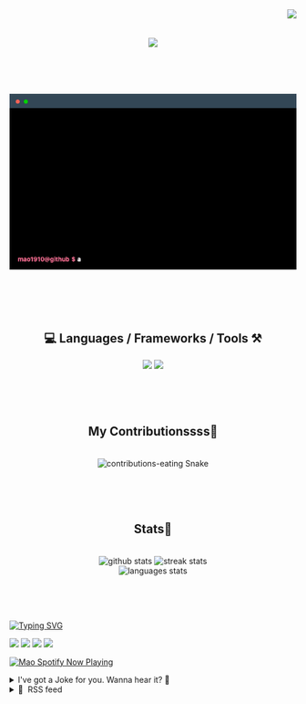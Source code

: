 <!-- VISITOR BADGE -->
<!-- https://github.com/hehuapei/visitor-badge -->

<img align="right" src="https://visitor-badge.laobi.icu/badge?page_id=mao1910.mao1910&left_color=%2379DAF9&right_color=%23FE6E96" />


<!-- TYPING SVG -->
<!-- https://github.com/DenverCoder1/readme-typing-svg -->

<h1 align="center">
    <img src="https://readme-typing-svg.herokuapp.com/?font=Righteous&size=35&center=true&vCenter=true&width=500&height=70&color=FE6E96&font=poppins&duration=5000&lines=Hi+There!+👋;+I'm+Mao!;" />
</h1>

<br/>

<!-- CODE/TERMINAL ABOUT ME -->
<h1 align="center">
<img src="./assets/terminal-5.gif" alt="Terminal" />
</h1>

<br/><br/><br/>


<!-- TECHNOLOGIES LOGOS -->
<!-- https://github.com/tandpfun/skill-icons -->

<h2 align="center">💻 Languages / Frameworks / Tools ⚒️</h2>
<div align="center">
    <img src="https://skillicons.dev/icons?i=javascript,typescript,angular,react,html,css,scss,bootstrap,cs,java,spring" />
    <img src="https://skillicons.dev/icons?i=flutter,firebase,supabase,mysql,git,github,gitlab,vscode,idea,maven,figma" />
</div>

<br/><br/><br/>


<!-- CONTRIBUTIONS SNAKE GAME -->
<!-- https://github.com/Platane/snk -->

<div align="center">
  <h2> My Contributionssss🐍 </h2>
  <br>
  <img alt="contributions-eating Snake" src="https://raw.githubusercontent.com/mao1910/mao1910/output/github-contribution-grid-snake.svg" />

  <!-- Four lines below suggested by Planate for Dark mode-->
  <picture>
  <source media="(prefers-color-scheme: dark)" srcset="github-snake-dark.svg" />
  <source media="(prefers-color-scheme: light)" srcset="github-snake.svg" />
  </picture>
  
  <br/><br/><br/>
</div>


<!-- GITHUB STATS -->
<!-- https://github.com/DenverCoder1/github-readme-streak-stats -->
<!-- https://github.com/anuraghazra/github-readme-stats -->
<!-- https://github-readme-stats-mao1910.vercel.app/ My own Vercel deployment-->

<h2 align="center"> Stats📝 </h2>
  <br>
<div align=center>
  <img width=429 src="https://github-readme-stats-mao1910.vercel.app/api?username=mao1910&count_private=true&show_icons=true&theme=dracula&rank_icon=github&hide=contribs&border_radius=10&border_color=79DAF9" alt="github stats"/>
  <img width=396 src="https://streak-stats.demolab.com/?user=mao1910&count_private=true&theme=dracula&currStreakNum=79DAF9&currStreakLabel=FE6E96&border_radius=10&border=79DAF9" alt="streak stats"/>
  <br/>
  <img src="https://github-readme-stats-mao1910.vercel.app/api/top-langs/?username=mao1910&layout=compact&theme=dracula&border_radius=10&size_weight=0.5&count_weight=0.5&border_color=79DAF9" alt="languages stats" />
</div>

<br/><br/><br/>


<!-- FOOTER -->
<!-- https://github.com/DenverCoder1/readme-typing-svg -->
<!-- https://readme-typing-svg.demolab.com/demo/ -->

<a href="https://git.io/typing-svg"><img src="https://readme-typing-svg.demolab.com?font=Poppins&pause=1000&color=FE6E96&width=535&lines=Thanks+for+dropping+by!;Feel+free+to+check+any+of+the+Socials+below+%F0%9F%91%87;Or+the+Joke+Of+The+Day+if+you're+down+for+a+giggle+%F0%9F%98%9D;Hope+to+see+you+again+%F0%9F%91%8A;Uh%3F+You're+still+here%3F;Well...+I'm+running+out+of+things+to+say...;Tell+you+what%2C+due+to+your+effort+and+perseverance%2C;I+shall+present+you+with+a+short+poem%3A;%22To+code%2C+or+not+to+code%2C+that+is+the+question%3A;Whether+'tis+nobler+in+the+IDE+to+debug;The+errors+and+issues+of+outrageous+software%2C;Or+to+take+up+the+keyboard+against+a+sea+of+bugs;And+by+coding%2C+end+them.%22;by+William+Shakespeare%2C+probably.+;Pretty+sure+that's+Hamlet's.;Alrighty%2C+this+has+been+fun.;But+I'll+restart+the+loop+now...+see+ya+soon!" alt="Typing SVG" /></a>


<!--  SOCIAL NETWORKS -->
<!-- https://github.com/alexandresanlim/Badges4-README.md-Profile -->

  <div> 
    <a href="https://www.linkedin.com/" target="_blank"><img src="https://img.shields.io/badge/-LinkedIn-%230077B5?style=for-the-badge&logo=linkedin&logoColor=white" target="_blank"></a> <!-- ADD LINKEDIN PROFILE -->
    <a href = "https://www.google.com"><img src="https://img.shields.io/badge/Portfolio-4285F4?style=for-the-badge&logo=Google-chrome&logoColor=white" target="_blank"></a> <!-- ADD PORTFOLIO WEBSITE -->
    <a href="https://discord.gg" target="_blank"><img src="https://img.shields.io/badge/Discord-7289DA?style=for-the-badge&logo=discord&logoColor=white" target="_blank"></a> <!-- ADD DISCORD -->
    <a href = "mao1910dev@gmail.com"><img src="https://img.shields.io/badge/Gmail-D14836?style=for-the-badge&logo=gmail&logoColor=white" target="_blank"></a>
  </div>


<!-- SPOTIFY PLAYING-->
<!-- https://github.com/novatorem/novatorem -->
<!-- https://spotify-now-playing-novatorem-git-main-mao1910.vercel.app/ My own Vercel deployment-->

[<img width=438px src="https://spotify-now-playing-git-main-mao1910.vercel.app//api/spotify/?border_color=FE6E96" alt="Mao Spotify Now Playing" />](https://open.spotify.com/user/31542et242zglhf42ydrtqgvuvde)


<!-- JOKE OF THE DAY -->
<!-- https://github.com/ABSphreak/readme-jokes -->
<!-- https://readme-jokes-git-master-mao1910.vercel.app/ My own Vercel deployment-->

<details>
<summary>I've got a Joke for you. Wanna hear it? 🙈</summary>

<br/>

 <tr>
 <td style="padding-top:4px"><img src = "https://readme-jokes-git-master-mao1910.vercel.app/api?&theme=dracula"></td>
 </tr>

</details>


<!-- RSS FEED -->
<!-- https://github.com/gautamkrishnar/blog-post-workflow -->

<details>
<summary>📕 &nbsp;RSS feed</summary>

<br/>

<!-- BLOG-POST-LIST:START -->
 #### - [PostgrеSQL Triggеrs: An Advancеd Guidе](https://dev.to/hassanrehan/postgriesql-triggiers-an-advancied-guidie-3ac8) 
 <details><summary>Article</summary> <p>Triggеrs in PostgrеSQL arе a powеrful fеaturе that allows you to automatically pеrform an action in rеsponsе to a spеcific еvеnt on a particular tablе.  This guidе will dеlvе into thе advancеd tеchniquеs for using triggеrs in PostgrеSQL. </p>

<h3>
  
  
  Undеrstanding Triggеrs
</h3>

<p>A PostgrеSQL triggеr is a function invokеd automatically whеnеvеr an еvеnt such as insеrt,  updatе,  or dеlеtе occurs.  Triggеrs can bе vеry usеful for maintaining thе intеgrity of thе data in your databasе. </p>

<h3>
  
  
  Crеating a Triggеr
</h3>

<p>Thе SQL command <code>CREATE TRIGGER</code> crеatеs a triggеr on thе spеcifiеd objеct.  Hеrе's an еxamplе of how to crеatе a triggеr:<br>
</p>

<div class="highlight js-code-highlight">
<pre class="highlight sql"><code><span class="k">CREATE</span> <span class="k">TRIGGER</span> <span class="n">ch</span><span class="err">е</span><span class="n">ck_updat</span><span class="err">е</span>
<span class="k">BEFORE</span> <span class="k">UPDATE</span> <span class="k">ON</span> <span class="n">accounts</span>
<span class="k">FOR</span> <span class="k">EACH</span> <span class="k">ROW</span>
<span class="k">EXECUTE</span> <span class="k">PROCEDURE</span> <span class="n">ch</span><span class="err">е</span><span class="n">ck_account_updat</span><span class="err">е</span><span class="p">();</span>
</code></pre>

</div>



<p>In this еxamplе,  thе <code>chеck_updatе</code> triggеr is crеatеd on thе <code>accounts</code> tablе.  Thе triggеr is sеt to еxеcutе thе <code>chеck_account_updatе()</code> function bеforе еach updatе opеration on thе <code>accounts</code> tablе. </p>

<h3>
  
  
  Dropping a Triggеr
</h3>

<p>Thе <code>DROP TRIGGER</code> command is usеd to rеmovе a triggеr.  Hеrе's how you can drop a triggеr:<br>
</p>

<div class="highlight js-code-highlight">
<pre class="highlight sql"><code><span class="k">DROP</span> <span class="k">TRIGGER</span> <span class="n">ch</span><span class="err">е</span><span class="n">ck_updat</span><span class="err">е</span> <span class="k">ON</span> <span class="n">accounts</span><span class="p">;</span>
</code></pre>

</div>



<p>This command will rеmovе thе <code>chеck_updatе</code> triggеr from thе <code>accounts</code> tablе. </p>

<h3>
  
  
  Altеring a Triggеr
</h3>

<p>Thе <code>ALTER TRIGGER</code> statеmеnt allows you to rеnamе a triggеr.  Hеrе's an еxamplе:<br>
</p>

<div class="highlight js-code-highlight">
<pre class="highlight sql"><code><span class="k">ALTER</span> <span class="k">TRIGGER</span> <span class="n">ch</span><span class="err">е</span><span class="n">ck_updat</span><span class="err">е</span> <span class="k">RENAME</span> <span class="k">TO</span> <span class="n">v</span><span class="err">е</span><span class="n">rify_updat</span><span class="err">е</span><span class="p">;</span>
</code></pre>

</div>



<p>This command rеnamеs thе <code>chеck_updatе</code> triggеr to <code>vеrify_updatе</code>. </p>

<h3>
  
  
  Disabling and Enabling Triggеrs
</h3>

<p>PostgrеSQL allows you to disablе and еnablе triggеrs.  To disablе a triggеr,  usе thе <code>DISABLE TRIGGER</code> command.  To еnablе it again,  usе thе <code>ENABLE TRIGGER</code> command. </p>

<h3>
  
  
  Typеs of Triggеrs
</h3>

<p>Thеrе arе sеvеral typеs of triggеrs in PostgrеSQL,  including "BEFORE", "AFTER", and "INSTEAD OF" triggеrs.  "BEFORE" triggеrs arе firеd bеforе thе opеration is pеrformеd.  "AFTER" triggеrs arе firеd aftеr thе opеration.  "INSTEAD OF" triggеrs arе firеd instеad of thе opеration. </p>

<h3>
  
  
  Conclusion
</h3>

<p>Triggеrs arе an advancеd fеaturе of PostgrеSQL that can hеlp maintain data intеgrity and automatе tasks.  Whеthеr you'rе еnforcing businеss rulеs,  logging changеs,  or prеvеnting invalid transactions,  triggеrs can bе an invaluablе tool in your PostgrеSQL toolkit.  </p>

 </details> 
 <hr /> 

 #### - [PostgrеSQL and JSON: An Advancеd Guidе](https://dev.to/hassanrehan/postgriesql-and-json-an-advancied-guidie-2lhp) 
 <details><summary>Article</summary> <p>PostgrеSQL, a robust and rеliablе opеn-sourcе rеlational databasе managеmеnt systеm,  is known for its scalability and its support for JSON and othеr non-rеlational data typеs.  This guidе will dеlvе into thе advancеd tеchniquеs for using JSON in PostgrеSQL. </p>

<h3>
  
  
  Undеrstanding JSON in PostgrеSQL
</h3>

<p>JSON, or JavaScript Objеct Notation, is a common way to storе data,  еspеcially in wеb applications.  It is writtеn in kеy-valuе pairs surroundеd by quotеs.  For еxamplе,  a kеy-valuе pair might look likе this: <code>"name": "hassan"</code>. </p>

<h4>
  
  
  JSON Objеcts
</h4>

<p>An objеct is a kеy-valuе pair or pairs еnclosеd in curly brackеts.  Whеnеvеr a kеy-valuе pair is еnclosеd in curly brackеts it bеcomеs an objеct and can bе trеatеd as a singlе unit.  Multiplе kеy-valuе pairs can bе addеd in an objеct,  sеparatеd with a comma. </p>

<h4>
  
  
  JSON Arrays
</h4>

<p>Arrays in JSON arе a way to storе a collеction of valuеs within a singlе JSON objеct.  An array in JSON is rеprеsеntеd by squarе brackеts <code>[]</code> containing a comma-sеparatеd list of valuеs.  Arrays in JSON can also bе nеstеd,  mеaning that an array can contain othеr arrays or objеcts as valuеs. </p>

<h3>
  
  
  JSONB in PostgrеSQL
</h3>

<p>JSONB (JSON Binary) is a data typе in PostgrеSQL that allows you to storе and manipulatе JSON data in a morе еffеctivе and еfficiеnt way than thе rеgular JSON data typе.  JSONB storеs JSON data in a binary format, which еnablеs fastеr indеxing and quеry pеrformancе comparеd to thе rеgular JSON data typе. </p>

<h3>
  
  
  Working with JSON arrays in PostgrеSQL
</h3>

<p>Working with JSON arrays in PostgrеSQL involvеs various opеrations,  such as insеrting,  quеrying,  and manipulating JSON data. </p>

<h4>
  
  
  Insеrting JSON arrays into tablеs
</h4>

<p>To insеrt JSON arrays into a tablе in PostgrеSQL,  you can usе thе <code>INSERT INTO</code> statеmеnt along with thе <code>VALUES</code> clausе to spеcify thе JSON array as a string. <br>
First create the table:<br>
</p>

<div class="highlight js-code-highlight">
<pre class="highlight sql"><code><span class="k">CREATE</span> <span class="k">TABLE</span> <span class="n">orders</span> <span class="p">(</span>
    <span class="n">id</span> <span class="nb">serial</span> <span class="k">PRIMARY</span> <span class="k">KEY</span><span class="p">,</span>
    <span class="n">info</span> <span class="n">json</span> <span class="k">NOT</span> <span class="k">NULL</span>
<span class="p">);</span>
</code></pre>

</div>



<p>Now to insert the JSON:<br>
</p>

<div class="highlight js-code-highlight">
<pre class="highlight sql"><code><span class="k">INSERT</span> <span class="k">INTO</span> <span class="n">orders</span> <span class="p">(</span><span class="n">info</span><span class="p">)</span>
<span class="k">VALUES</span> <span class="p">(</span>
    <span class="s1">'{
        "customer": "John Doe",
        "items": [
            {"product": "Apple", "quantity": 1},
            {"product": "Orange", "quantity": 2}
        ]
    }'</span>
<span class="p">);</span>
</code></pre>

</div>



<h4>
  
  
  Extracting Values from a JSON Object
</h4>

<p>You can use the <code>-&gt;</code> operator to extract values from a JSON object. For example, if you have a table <code>orders</code> with a JSON column <code>info</code>, you can extract the 'customer' field like this:<br>
</p>

<div class="highlight js-code-highlight">
<pre class="highlight sql"><code><span class="k">SELECT</span> <span class="n">info</span> <span class="o">-&gt;</span> <span class="s1">'customer'</span> <span class="k">AS</span> <span class="n">customer</span> <span class="k">FROM</span> <span class="n">orders</span><span class="p">;</span>
</code></pre>

</div>



<h4>
  
  
  Filtering JSON Data Using a WHERE Clause
</h4>

<p>You can use the <code>-&gt;</code> and <code>-&gt;&gt;</code> operators in a WHERE clause to filter rows based on the values in a JSON object. For example, to find out who bought 'keyboard', you can use the following query:<br>
</p>

<div class="highlight js-code-highlight">
<pre class="highlight sql"><code><span class="k">SELECT</span> <span class="n">info</span> <span class="o">-&gt;&gt;</span> <span class="s1">'customer'</span> <span class="k">AS</span> <span class="n">customer</span> <span class="k">FROM</span> <span class="n">orders</span> <span class="k">WHERE</span> <span class="n">info</span> <span class="o">-&gt;</span> <span class="s1">'items'</span> <span class="o">-&gt;&gt;</span> <span class="s1">'product'</span> <span class="o">=</span> <span class="s1">'keyboard'</span><span class="p">;</span>
</code></pre>

</div>



<h4>
  
  
  Getting Data from an Array in a JSON Object
</h4>

<p>You can use the <code>-&gt;</code> operator to get data from an array in a JSON object. For example, to get all products sold, you can use the following query:<br>
</p>

<div class="highlight js-code-highlight">
<pre class="highlight sql"><code><span class="k">SELECT</span> <span class="n">info</span> <span class="o">-&gt;</span> <span class="s1">'items'</span> <span class="o">-&gt;&gt;</span> <span class="s1">'product'</span> <span class="k">as</span> <span class="n">product</span> <span class="k">FROM</span> <span class="n">orders</span> <span class="k">ORDER</span> <span class="k">BY</span> <span class="n">product</span><span class="p">;</span>
</code></pre>

</div>



<h4>
  
  
  Retrieving Nested Values from a JSON Object
</h4>

<p>You can chain the <code>-&gt;</code> operator to retrieve nested values from a JSON object. For example, to get all customers in form of text, you can use the following query:<br>
</p>

<div class="highlight js-code-highlight">
<pre class="highlight sql"><code><span class="k">SELECT</span> <span class="n">info</span> <span class="o">-&gt;&gt;</span> <span class="s1">'customer'</span> <span class="k">AS</span> <span class="n">customer</span> <span class="k">FROM</span> <span class="n">orders</span><span class="p">;</span>
</code></pre>

</div>



<h4>
  
  
  Checking if a JSON Object Contains a Value
</h4>

<p>You can use the <code>@&gt;</code> operator to check if a JSON object contains a value. For example, to check if an order contains a specific item, you can use the following query:<br>
</p>

<div class="highlight js-code-highlight">
<pre class="highlight sql"><code><span class="k">SELECT</span> <span class="n">info</span> <span class="o">@&gt;</span> <span class="s1">'{"items": [{"product": "Diaper"}]}'</span> <span class="k">FROM</span> <span class="n">orders</span><span class="p">;</span>
</code></pre>

</div>



<p>The flexibility and power of PostgreSQL's JSON support make it an excellent choice for applications that need to work with complex data structures.</p>

<h3>
  
  
  Conclusion
</h3>

<p>PostgrеSQL's support for JSON makеs it an еxcеllеnt choicе for applications that nееd to storе and manipulatе complеx data structurеs.  Whеthеr you'rе working with simplе kеy-valuе pairs or complеx nеstеd arrays,  PostgrеSQL's advancеd fеaturеs makе it еasy to work with JSON data. </p>

 </details> 
 <hr /> 

 #### - [Displaying cacheable content with a partial component in Angular](https://dev.to/ayyash/displaying-cacheable-content-with-a-partial-component-in-angular-286h) 
 <details><summary>Article</summary> <p>After creating a <a href="https://garage.sekrab.com/posts/localstorage-wrapper-service-in-angular">localstroage wrapper</a>, and a <a href="https://garage.sekrab.com/posts/a-cache-decorator-in-angular">data cache decorator</a>, let's put them together to create a data service that handles all cacheable data. Also, let's create a a component that displays the cacheable content based on a specific target.</p>

<p>Here is a quick summary of what we previously accomplished</p>

<h4>
  
  
  LocalStorage wrapper service in Angular
</h4>

<p>We created a <code>window.localStorage</code> wrapper in Angular to control the data modeling of what gets saved in <code>localStorage</code>, the data model we came to was the following<br>
</p>

<div class="highlight js-code-highlight">
<pre class="highlight typescript"><code><span class="kr">interface</span> <span class="nx">IStorage</span> <span class="p">{</span>
  <span class="nl">value</span><span class="p">:</span> <span class="kr">any</span><span class="p">;</span>
  <span class="nl">expiresin</span><span class="p">:</span> <span class="kr">number</span><span class="p">;</span>
  <span class="nl">timestamp</span><span class="p">:</span> <span class="kr">number</span><span class="p">;</span>
<span class="p">}</span>
</code></pre>

</div>



<p>Then we created a data service specifically to save recurring data with specific data model, and cache it instead of querying the server every time.<br>
</p>

<div class="highlight js-code-highlight">
<pre class="highlight typescript"><code><span class="k">export</span> <span class="kr">interface</span> <span class="nx">IData</span> <span class="p">{</span>
  <span class="nl">value</span><span class="p">:</span> <span class="kr">string</span><span class="p">;</span>
  <span class="nl">id</span><span class="p">:</span> <span class="kr">string</span><span class="p">;</span>
  <span class="nl">key</span><span class="p">:</span> <span class="kr">string</span><span class="p">;</span>
<span class="p">}</span>
</code></pre>

</div>



<p>So we ended up with a line like this</p>

<p><code>this.countries$ = this.dataService.GetCountries();</code></p>

<p>That created entries like this</p>

<p><code>garage.en.countries.0</code></p>

<h4>
  
  
  A cache decorator in Angular
</h4>

<p>Then we created a decorator to save any <code>http</code> call with any data model in the <code>localStorage</code>. So we had lines like this<br>
</p>

<div class="highlight js-code-highlight">
<pre class="highlight typescript"><code><span class="p">@</span><span class="nd">DataCache</span><span class="p">()</span>
<span class="nx">GetCountries</span><span class="p">(</span><span class="nx">options</span><span class="p">)</span> <span class="p">{</span>
    <span class="k">return</span> <span class="nx">http</span><span class="p">.</span><span class="kd">get</span><span class="p">(...);</span>
<span class="p">}</span>
</code></pre>

</div>



<p>Today, we will use the decorator for the data service, and go beyond that to create a partial component that understands it should display the value, of a specific data key.</p>

<h3>
  
  
  An example of Foods
</h3>

<p>Say the cacheable content is food group, the groups are known: "vegetables, milk, fruits, grain". The value to be displayed (could be multilingual comes from a unique point in an API, let's assume it is like this:<br>
</p>

<div class="highlight js-code-highlight">
<pre class="highlight json"><code><span class="p">{</span><span class="w">
    </span><span class="nl">"id"</span><span class="p">:</span><span class="w"> </span><span class="s2">"32424234"</span><span class="p">,</span><span class="w">
    </span><span class="nl">"key"</span><span class="p">:</span><span class="w"> </span><span class="s2">"fruits"</span><span class="p">,</span><span class="w">
    </span><span class="nl">"value"</span><span class="p">:</span><span class="w"> </span><span class="s2">"Fruits"</span><span class="w">
</span><span class="p">}</span><span class="w">
</span></code></pre>

</div>



<p>Let's not bring in all languages, only one language really matters for the user. So the API should handle this properly by reading <code>Accept-Language</code> header.</p>

<p>Then let's assume an API call (e.g. <code>/api/foods</code>) returns a list of items, one of properties is <code>group</code><br>
</p>

<div class="highlight js-code-highlight">
<pre class="highlight json"><code><span class="p">[</span><span class="w">
    </span><span class="p">{</span><span class="w">
        </span><span class="nl">"id"</span><span class="p">:</span><span class="w"> </span><span class="s2">"344234"</span><span class="p">,</span><span class="w">
        </span><span class="nl">"name"</span><span class="p">:</span><span class="w"> </span><span class="s2">"Breakfast"</span><span class="p">,</span><span class="w">
        </span><span class="nl">"group"</span><span class="p">:</span><span class="w"> </span><span class="s2">"fruits"</span><span class="w">
        </span><span class="err">//</span><span class="w"> </span><span class="err">...</span><span class="w">
    </span><span class="p">},</span><span class="w">
    </span><span class="err">//</span><span class="w"> </span><span class="err">...</span><span class="w">
</span><span class="p">]</span><span class="w">
</span></code></pre>

</div>



<p>I want to be able to display the <code>value</code> by fetching the correct <code>key</code> like this<br>
</p>

<div class="highlight js-code-highlight">
<pre class="highlight html"><code><span class="nt">&lt;ul&gt;</span>
    <span class="nt">&lt;li</span> <span class="na">*ngFor=</span><span class="s">"let food in foods"</span><span class="nt">&gt;</span>
        {{ food.name }} <span class="nt">&lt;span&gt;</span>{{ getValue(food.group) }} 
      <span class="nt">&lt;span&gt;</span>
  <span class="nt">&lt;li&gt;</span>
<span class="nt">&lt;/ul&gt;</span>
</code></pre>

</div>



<p>The target, is to figure out what this <code>getValue</code> really is, let's begin with the service itself.</p>

<h3>
  
  
  The service
</h3>

<p>I will continue where we left off in our previous data caching hunt in <a href="https://stackblitz.com/edit/angular-cachable-content?file=src%2Fapp%2Fservices%2Fdata.service.ts">StackBlitz</a>. We will create a new API call for food groups. To get groups, we need to implement this function</p>

<p><code>this.groups$ = this.dataService.GetGroups();</code></p>

<p>So in our data service, we will create a new <code>GetGroups</code> method, and we will also adapt the service to use the decorator instead. (Notice how we use the argument <code>withArgs</code> to pass an <code>id</code> to the entry key.)<br>
</p>

<div class="highlight js-code-highlight">
<pre class="highlight typescript"><code><span class="c1">// new data service (services/data.service)</span>
<span class="c1">// now that we are using data decorator, we can create a new function for every data group</span>
<span class="k">export</span> <span class="kd">class</span> <span class="nx">DataService</span> <span class="p">{</span>
<span class="kd">constructor</span><span class="p">(</span>
  <span class="k">private</span> <span class="nx">_http</span><span class="p">:</span> <span class="nx">HttpService</span><span class="p">,</span>
  <span class="c1">// make this public to use with decorator</span>
  <span class="k">public</span> <span class="nx">storageService</span><span class="p">:</span> <span class="nx">StorageService</span>
<span class="p">)</span> <span class="p">{}</span>

  <span class="p">@</span><span class="nd">DataCache</span><span class="p">({</span> <span class="na">key</span><span class="p">:</span> <span class="dl">'</span><span class="s1">Countries</span><span class="dl">'</span><span class="p">,</span> <span class="na">expiresin</span><span class="p">:</span> <span class="mi">8000</span> <span class="p">})</span>
  <span class="nx">GetCountries</span><span class="p">():</span> <span class="nx">Observable</span><span class="o">&lt;</span><span class="nx">IData</span><span class="p">[]</span><span class="o">&gt;</span> <span class="p">{</span>
    <span class="k">return</span> <span class="k">this</span><span class="p">.</span><span class="nx">_http</span><span class="p">.</span><span class="kd">get</span><span class="p">(</span><span class="k">this</span><span class="p">.</span><span class="nx">_countriesUrl</span><span class="p">).</span><span class="nx">pipe</span><span class="p">(</span>
      <span class="nx">map</span><span class="p">((</span><span class="na">response</span><span class="p">:</span> <span class="kr">any</span><span class="p">)</span> <span class="o">=&gt;</span> <span class="p">{</span>
        <span class="k">return</span> <span class="nx">DataClass</span><span class="p">.</span><span class="nx">NewInstances</span><span class="p">(</span><span class="o">&lt;</span><span class="kr">any</span><span class="o">&gt;</span><span class="nx">response</span><span class="p">);</span>
      <span class="p">})</span>
    <span class="p">);</span>
  <span class="p">}</span>

  <span class="c1">// if we need an id, we just pass withArgs</span>
  <span class="p">@</span><span class="nd">DataCache</span><span class="p">({</span> <span class="na">key</span><span class="p">:</span> <span class="dl">'</span><span class="s1">Cities</span><span class="dl">'</span><span class="p">,</span> <span class="na">withArgs</span><span class="p">:</span> <span class="kc">true</span> <span class="p">})</span>
  <span class="nx">GetCities</span><span class="p">(</span><span class="nx">id</span><span class="p">:</span> <span class="kr">string</span><span class="p">):</span> <span class="nx">Observable</span><span class="o">&lt;</span><span class="nx">IData</span><span class="p">[]</span><span class="o">&gt;</span> <span class="p">{</span>
    <span class="k">return</span> <span class="k">this</span><span class="p">.</span><span class="nx">_http</span><span class="p">.</span><span class="kd">get</span><span class="p">(</span><span class="k">this</span><span class="p">.</span><span class="nx">_citiesUrl</span><span class="p">.</span><span class="nx">replace</span><span class="p">(</span><span class="dl">'</span><span class="s1">:id</span><span class="dl">'</span><span class="p">,</span> <span class="nx">id</span><span class="p">)).</span><span class="nx">pipe</span><span class="p">(</span>
      <span class="nx">map</span><span class="p">((</span><span class="na">response</span><span class="p">:</span> <span class="kr">any</span><span class="p">)</span> <span class="o">=&gt;</span> <span class="p">{</span>
        <span class="k">return</span> <span class="nx">DataClass</span><span class="p">.</span><span class="nx">NewInstances</span><span class="p">(</span><span class="o">&lt;</span><span class="kr">any</span><span class="o">&gt;</span><span class="nx">response</span><span class="p">);</span>
      <span class="p">})</span>
    <span class="p">);</span>
  <span class="p">}</span>

  <span class="c1">// our new groups here</span>
  <span class="p">@</span><span class="nd">DataCache</span><span class="p">({</span> <span class="na">key</span><span class="p">:</span> <span class="dl">'</span><span class="s1">Groups</span><span class="dl">'</span> <span class="p">})</span>
  <span class="nx">GetGroups</span><span class="p">():</span> <span class="nx">Observable</span><span class="o">&lt;</span><span class="nx">IData</span><span class="p">[]</span><span class="o">&gt;</span> <span class="p">{</span>
    <span class="k">return</span> <span class="k">this</span><span class="p">.</span><span class="nx">_http</span><span class="p">.</span><span class="kd">get</span><span class="p">(</span><span class="k">this</span><span class="p">.</span><span class="nx">_groupsUrl</span><span class="p">).</span><span class="nx">pipe</span><span class="p">(</span>
      <span class="nx">map</span><span class="p">((</span><span class="na">response</span><span class="p">:</span> <span class="kr">any</span><span class="p">)</span> <span class="o">=&gt;</span> <span class="p">{</span>
        <span class="k">return</span> <span class="nx">DataClass</span><span class="p">.</span><span class="nx">NewInstances</span><span class="p">(</span><span class="o">&lt;</span><span class="kr">any</span><span class="o">&gt;</span><span class="nx">response</span><span class="p">);</span>
      <span class="p">})</span>
    <span class="p">);</span>
  <span class="p">}</span>
<span class="p">}</span>
</code></pre>

</div>



<p>So far we recreated what we already have in data service. The use of which did not change a bit in our component. Now we are going to focus on groups.<br>
</p>

<div class="highlight js-code-highlight">
<pre class="highlight typescript"><code><span class="c1">// This still acts the same way, gets countries and caches them</span>
<span class="k">this</span><span class="p">.</span><span class="nx">groups$</span> <span class="o">=</span> <span class="k">this</span><span class="p">.</span><span class="nx">dataService</span><span class="p">.</span><span class="nx">GetGroups</span><span class="p">();</span>
</code></pre>

</div>



<h3>
  
  
  Get single food by key
</h3>

<p>My goal is to end up with a partial in which I pass the <code>key</code>, and the <code>type</code> (identifier), to get the <code>value</code> from the cache. <strong>If cache is not initiated yet, it should initiate it and save it.</strong></p>

<p><code>&lt;cr-data type="Groups" key="milk"&gt;&lt;/cr-data&gt;</code></p>

<p>We expect the API to return the <code>key</code> of the group, instead of the whole package of <code>key</code>, <code>id</code>, and <code>value</code>.</p>

<h3>
  
  
  Type versus Enum
</h3>

<p>We previously used <code>Enums</code> and it was fine, except that in our case if we are to use an <code>Enum</code>, we must get reference to it in our template code, like this:<br>
</p>

<div class="highlight js-code-highlight">
<pre class="highlight typescript"><code><span class="c1">// in data model</span>
<span class="k">export</span> <span class="kr">enum</span> <span class="nx">EnumDataType</span> <span class="p">{</span>
  <span class="nx">Groups</span><span class="p">,</span>
     <span class="c1">// ...</span>
<span class="p">}</span>

<span class="c1">// in component template code</span>
<span class="nx">enumDataType</span> <span class="o">=</span> <span class="nx">EnumDataType</span><span class="p">;</span>

<span class="c1">// then in template</span>
<span class="s2">`
&lt;cr-data [type]="enumDataType.Groups" ...&gt;
`</span>
</code></pre>

</div>



<p>What I found out is that <code>Types</code> in <code>typescript</code> are easier to work with. They validate, and they don't need to be brought in to component.<br>
</p>

<div class="highlight js-code-highlight">
<pre class="highlight typescript"><code><span class="c1">// in data model</span>
<span class="k">export</span> <span class="kd">type</span> <span class="nx">TypeDataType</span> <span class="o">=</span> <span class="dl">'</span><span class="s1">Country</span><span class="dl">'</span> <span class="o">|</span> <span class="dl">'</span><span class="s1">Category</span><span class="dl">'</span> <span class="o">|</span> <span class="dl">'</span><span class="s1">Rate</span><span class="dl">'</span> <span class="o">|</span> <span class="dl">'</span><span class="s1">City</span><span class="dl">'</span> <span class="o">|</span> <span class="dl">'</span><span class="s1">Groups</span><span class="dl">'</span><span class="p">;</span>

<span class="c1">// then in template</span>
<span class="s2">`
&lt;cr-data type='Groups' ...&gt;
`</span>
</code></pre>

</div>



<p>This is much cleaner. Why <code>Groups</code> and not <code>Group</code>? Coming right up.</p>

<h3>
  
  
  Data partial component
</h3>

<p>Let's create the code for the <strong>partial component</strong>, we need two <strong>inputs</strong> at least (we can combine them into an object but it doesn't really itch that much). We also need to inject the <code>dataService</code>. The template is simply an <code>async</code> <code>observable</code> that displays the <code>value</code> when the data is available.<br>
</p>

<div class="highlight js-code-highlight">
<pre class="highlight typescript"><code><span class="c1">// data.partial</span>
<span class="p">@</span><span class="nd">Component</span><span class="p">({</span>
    <span class="na">selector</span><span class="p">:</span> <span class="dl">'</span><span class="s1">cr-data</span><span class="dl">'</span><span class="p">,</span>
    <span class="na">template</span><span class="p">:</span> <span class="s2">`{{ (data$ | async)?.value }}`</span><span class="p">,</span>
    <span class="c1">//...</span>
<span class="p">})</span>
<span class="k">export</span> <span class="kd">class</span> <span class="nx">DataPartialComponent</span> <span class="p">{</span>
    <span class="c1">// an observable</span>
    <span class="nx">data$</span><span class="p">:</span> <span class="nx">Observable</span><span class="o">&lt;</span><span class="nx">IData</span> <span class="o">|</span> <span class="kc">undefined</span><span class="o">&gt;</span><span class="p">;</span>

        <span class="c1">// we need key, and type</span>
    <span class="p">@</span><span class="nd">Input</span><span class="p">()</span> <span class="nx">key</span><span class="p">:</span> <span class="kr">string</span><span class="p">;</span>
    <span class="p">@</span><span class="nd">Input</span><span class="p">()</span> <span class="kd">type</span><span class="p">:</span> <span class="nx">TypeDataType</span><span class="p">;</span>

        <span class="c1">// inject the service</span>
    <span class="kd">constructor</span><span class="p">(</span><span class="k">private</span> <span class="nx">_dataService</span><span class="p">:</span> <span class="nx">DataService</span><span class="p">)</span> <span class="p">{}</span>
<span class="p">}</span>
</code></pre>

</div>



<p>Now whenever the <code>key</code> is set, we need to get data by <code>key</code> and <code>type</code>. We can do that <code>AfterViewInit</code> or <code>OnInit</code>, but a <code>setter</code> is more ready for change detection.</p>

<blockquote>
<p>Note, a setter alone won't guarantee that the property will change, to implement proper change detection mechanism, other strategies are needed, like changing the value <code>changeDetection</code> to <code>Default</code> instead of <code>OnPush</code>, or injecting <code>ChangeDetectorRef</code> and explicitly calling <code>detectChanges</code>(). But this is another Tuesday.<br>
</p>
</blockquote>

<div class="highlight js-code-highlight">
<pre class="highlight typescript"><code><span class="p">@</span><span class="nd">Input</span><span class="p">()</span> <span class="kd">set</span> <span class="nx">key</span><span class="p">(</span><span class="nx">value</span><span class="p">:</span> <span class="kr">string</span><span class="p">)</span> <span class="p">{</span>
  <span class="k">this</span><span class="p">.</span><span class="nx">data$</span> <span class="o">=</span> <span class="k">this</span><span class="p">.</span><span class="nx">_dataService</span><span class="p">.</span><span class="nx">GetSingleDataByKey</span><span class="p">(</span><span class="k">this</span><span class="p">.</span><span class="kd">type</span><span class="p">,</span> <span class="nx">value</span><span class="p">);</span>
<span class="p">}</span>
</code></pre>

</div>



<p>Right. Let's implement the <code>GetSingleDataBykey</code>.</p>

<h3>
  
  
  GetSingleDataByKey
</h3>

<p>So back to our data service, let's create a generic get item by key. We have the <code>type</code>, and we are going to use it to <strong>construct a method name</strong> and call it. In <code>JavaScript</code>, calling a method in a class is as simple as this:</p>

<p><code>className[sometVar]();</code></p>

<p>Let's also check if the function exists before we call it. Because we are using types, we can add extra checks to align the type <code>Country</code> with <code>GetCountries</code>, but today, I am happy with using <code>Countries</code> as the type all the way. So that is why I chose <code>Groups</code> instead of <code>Group</code>.<br>
</p>

<div class="highlight js-code-highlight">
<pre class="highlight typescript"><code><span class="nx">GetSingleDataByKey</span><span class="p">(</span><span class="kd">type</span><span class="p">:</span> <span class="nx">TypeDataType</span><span class="p">,</span> <span class="nx">key</span><span class="p">:</span> <span class="kr">string</span><span class="p">):</span> <span class="nx">Observable</span><span class="o">&lt;</span><span class="nx">IData</span> <span class="o">|</span> <span class="kc">undefined</span><span class="o">&gt;</span> <span class="p">{</span>
  <span class="c1">// WATCH: observable of null</span>
  <span class="k">if</span> <span class="p">(</span><span class="nx">key</span> <span class="o">===</span> <span class="kc">null</span><span class="p">)</span> <span class="p">{</span>
    <span class="k">return</span> <span class="k">of</span><span class="p">(</span><span class="kc">undefined</span><span class="p">);</span>
  <span class="p">}</span>
  <span class="c1">// use the type to find GetSomething() then call it.</span>
  <span class="kd">const</span> <span class="nx">getFunction</span> <span class="o">=</span> <span class="k">this</span><span class="p">[</span><span class="dl">'</span><span class="s1">Get</span><span class="dl">'</span><span class="o">+</span><span class="kd">type</span><span class="p">];</span>
  <span class="k">if</span> <span class="p">(</span><span class="o">!</span><span class="nx">getFunction</span><span class="p">)</span> <span class="p">{</span>
    <span class="k">return</span> <span class="k">of</span><span class="p">(</span><span class="kc">undefined</span><span class="p">);</span>
  <span class="p">}</span>
  <span class="k">return</span> <span class="nx">getFunction</span><span class="p">.</span><span class="nx">call</span><span class="p">(</span><span class="k">this</span><span class="p">).</span><span class="nx">pipe</span><span class="p">(</span>
    <span class="c1">// find element with the same key</span>
    <span class="nx">map</span><span class="p">((</span><span class="na">data</span><span class="p">:</span> <span class="nx">IData</span><span class="p">[])</span> <span class="o">=&gt;</span> <span class="nx">data</span><span class="p">.</span><span class="nx">find</span><span class="p">(</span><span class="nx">n</span> <span class="o">=&gt;</span> <span class="nx">n</span><span class="p">.</span><span class="nx">key</span> <span class="o">===</span> <span class="nx">key</span><span class="p">)));</span>
<span class="p">}</span>

<span class="c1">// changed types to be aligned with method names in services/data.model</span>
<span class="k">export</span> <span class="kd">type</span> <span class="nx">TypeDataType</span> <span class="o">=</span> <span class="dl">'</span><span class="s1">Countries</span><span class="dl">'</span> <span class="o">|</span> <span class="dl">'</span><span class="s1">Categories</span><span class="dl">'</span> <span class="o">|</span> <span class="dl">'</span><span class="s1">Rates</span><span class="dl">'</span> <span class="o">|</span> <span class="dl">'</span><span class="s1">Cities</span><span class="dl">'</span> <span class="o">|</span> <span class="dl">'</span><span class="s1">Groups</span><span class="dl">'</span><span class="p">;</span>
</code></pre>

</div>



<p>Putting this to test:<br>
</p>

<div class="highlight js-code-highlight">
<pre class="highlight html"><code>Groups names:
<span class="nt">&lt;cr-data</span> <span class="na">type=</span><span class="s">"Groups"</span> <span class="na">key=</span><span class="s">"fruits"</span><span class="nt">&gt;&lt;/cr-data&gt;</span>.
<span class="nt">&lt;cr-data</span> <span class="na">type=</span><span class="s">"Groups"</span> <span class="na">key=</span><span class="s">"milk"</span><span class="nt">&gt;&lt;/cr-data&gt;</span>.
<span class="nt">&lt;cr-data</span> <span class="na">type=</span><span class="s">"Groups"</span> <span class="na">key=</span><span class="s">"vegetables"</span><span class="nt">&gt;&lt;/cr-data&gt;</span>.

// Displays:
Groups names: Fruits. Milk. Vegetables.
</code></pre>

</div>



<blockquote>
<p>PS. keep cleaning the <code>localStorage</code> before testing, this one always drives me crazy.</p>
</blockquote>

<h3>
  
  
  Ranting: pipes
</h3>

<p>To have a pipe we must mimic the function of an <code>async</code> pipe and build on it. Since we need to subscribe, I'd rather save the data locally in the pipe until next time. Here is the thing, in <a href="https://angular.io/guide/pipes#caching-http-requests">Angular documentation</a> you can read those two lines:</p>

<ul>
<li>  Each binding gets its own pipe instance.</li>
<li>  Each pipe instance caches its own URL and data and calls the server only once.</li>
</ul>

<p><strong>This sounds better than it really means.</strong> It does in no way mean the data is cached in client throughout the application session, nor does it mean that multiple pipes on the same page get to use the cached version, and no, it also does not mean that the same props will trigger a reuse of the cached data. It just means that <strong>on the same route, for the same pipe usage</strong>, when change detection take place,<strong> if the properties did not change, the cached data will be returned</strong>.</p>

<p>PS: pure pipes by definition do that out of the box, but this is an <code>impure</code> pipe that must be told to do so.</p>

<p>Verdict: Pipes are smelly. Partial components are good for the job.</p>

<h3>
  
  
  Decorator enhancement
</h3>

<p>Going back to our decorator, there is a slight enhancement we can introduce. When there is a list of items that will use the cached data concurrently, the API call will be made multiple times.</p>

<p>How to prevent concurrent calls when the data in storage is not set yet? Well, we can be sophisticated, and we can be really simple. The simple solution is to add a <strong>lock</strong>, and <code>timeout</code> the call if the lock is true. The second call, is between 50% to 100% cached. 50% if you have a slow API, 100% if you have an adequate <code>timeout</code>. We don't want to complicate things, so it should do.<br>
</p>

<div class="highlight js-code-highlight">
<pre class="highlight typescript"><code><span class="c1">// services/data.decorator</span>
<span class="c1">// enhancement to prevent concurrent calls</span>

<span class="c1">// add a basket of locks</span>
<span class="kd">const</span> <span class="nx">locks</span><span class="p">:</span> <span class="p">{</span> <span class="p">[</span><span class="nx">key</span><span class="p">:</span> <span class="kr">string</span><span class="p">]:</span> <span class="nx">boolean</span> <span class="p">}</span> <span class="o">=</span> <span class="p">{};</span>

<span class="k">export</span> <span class="kd">function</span> <span class="nx">DataCache</span><span class="o">&lt;</span><span class="nx">T</span> <span class="kd">extends</span> <span class="nx">IStorageService</span><span class="o">&gt;</span><span class="p">(</span><span class="nx">options</span><span class="p">?:</span> <span class="nb">Partial</span><span class="o">&lt;</span><span class="nx">ICached</span><span class="o">&gt;</span><span class="p">)</span> <span class="p">{</span>
  <span class="k">return</span> <span class="kd">function</span> <span class="p">(</span><span class="nx">target</span><span class="p">:</span> <span class="nx">T</span><span class="p">,</span> <span class="nx">propertyKey</span><span class="p">:</span> <span class="kr">string</span><span class="p">,</span> <span class="nx">descriptor</span><span class="p">:</span> <span class="nx">PropertyDescriptor</span><span class="p">)</span> <span class="p">{</span>
    <span class="kd">const</span> <span class="nx">originalMethod</span> <span class="o">=</span> <span class="nx">descriptor</span><span class="p">.</span><span class="nx">value</span><span class="p">;</span>
    <span class="kd">const</span> <span class="nx">cacheKey</span> <span class="o">=</span> <span class="nx">options</span><span class="p">?.</span><span class="nx">key</span> <span class="o">||</span> <span class="s2">`</span><span class="p">${</span><span class="nx">target</span><span class="p">.</span><span class="kd">constructor</span><span class="p">.</span><span class="nx">name</span><span class="p">}</span><span class="s2">.</span><span class="p">${</span><span class="nx">propertyKey</span><span class="p">}</span><span class="s2">`</span><span class="p">;</span>

    <span class="nx">descriptor</span><span class="p">.</span><span class="nx">value</span> <span class="o">=</span> <span class="kd">function</span> <span class="p">(...</span><span class="nx">args</span><span class="p">:</span> <span class="kr">any</span><span class="p">[]):</span> <span class="nx">Observable</span><span class="o">&lt;</span><span class="kr">any</span><span class="o">&gt;</span> <span class="p">{</span>

      <span class="kd">const</span> <span class="nx">key</span> <span class="o">=</span> <span class="nx">options</span><span class="p">?.</span><span class="nx">withArgs</span> <span class="p">?</span> <span class="s2">`</span><span class="p">${</span><span class="nx">cacheKey</span><span class="p">}</span><span class="s2">_</span><span class="p">${</span><span class="nx">JSON</span><span class="p">.</span><span class="nx">stringify</span><span class="p">(</span><span class="nx">args</span><span class="p">)}</span><span class="s2">`</span> <span class="p">:</span> <span class="nx">cacheKey</span><span class="p">;</span>

      <span class="c1">// wrap it in a fireOff function</span>
      <span class="kd">const</span> <span class="nx">fireOff</span> <span class="o">=</span> <span class="p">()</span> <span class="o">=&gt;</span> <span class="p">{</span>
        <span class="kd">const</span> <span class="na">_data</span><span class="p">:</span> <span class="kr">any</span> <span class="o">=</span> <span class="k">this</span><span class="p">.</span><span class="nx">storageService</span><span class="p">.</span><span class="nx">getItem</span><span class="p">(</span><span class="nx">key</span><span class="p">);</span>
        <span class="k">if</span> <span class="p">(</span><span class="nx">_data</span><span class="p">)</span> <span class="p">{</span>
          <span class="k">return</span> <span class="k">of</span><span class="p">(</span><span class="nx">_data</span><span class="p">).</span><span class="nx">pipe</span><span class="p">(</span><span class="nx">debug</span><span class="p">(</span><span class="dl">'</span><span class="s1">Cached </span><span class="dl">'</span> <span class="o">+</span> <span class="nx">cacheKey</span><span class="p">));</span>
        <span class="p">}</span> <span class="k">else</span> <span class="p">{</span>
          <span class="c1">// lock first by adding a new entry</span>
          <span class="nx">locks</span><span class="p">[</span><span class="nx">cacheKey</span><span class="p">]</span> <span class="o">=</span> <span class="kc">true</span><span class="p">;</span>
          <span class="k">return</span> <span class="nx">originalMethod</span><span class="p">.</span><span class="nx">apply</span><span class="p">(</span><span class="k">this</span><span class="p">,</span> <span class="nx">args</span><span class="p">).</span><span class="nx">pipe</span><span class="p">(</span>
            <span class="nx">tap</span><span class="p">(</span><span class="nx">response</span> <span class="o">=&gt;</span> <span class="p">{</span>
              <span class="k">this</span><span class="p">.</span><span class="nx">storageService</span><span class="p">.</span><span class="nx">setItem</span><span class="p">(</span><span class="nx">key</span><span class="p">,</span> <span class="nx">response</span><span class="p">,</span> <span class="nx">options</span><span class="p">?.</span><span class="nx">expiresin</span><span class="p">);</span>
            <span class="p">}),</span>
            <span class="nx">finalize</span><span class="p">(()</span> <span class="o">=&gt;</span> <span class="p">{</span>
              <span class="c1">// unlock by removing</span>
              <span class="k">delete</span> <span class="nx">locks</span><span class="p">[</span><span class="nx">cacheKey</span><span class="p">];</span>
            <span class="p">})</span>
          <span class="p">);</span>
        <span class="p">}</span>
      <span class="p">};</span>

      <span class="c1">// check if locked, wait some miliseconds and fireOff anyway (no second check)</span>
      <span class="c1">// the timeout can be configurable and depends on project needs</span>
      <span class="k">return</span> <span class="nx">locks</span><span class="p">[</span><span class="nx">cacheKey</span><span class="p">]</span> <span class="p">?</span> <span class="nx">timer</span><span class="p">(</span><span class="mi">500</span><span class="p">).</span><span class="nx">pipe</span><span class="p">(</span><span class="nx">switchMap</span><span class="p">(</span><span class="nx">fireOff</span><span class="p">))</span> <span class="p">:</span> <span class="nx">fireOff</span><span class="p">();</span>
    <span class="p">};</span>
    <span class="k">return</span> <span class="nx">descriptor</span><span class="p">;</span>
  <span class="p">};</span>
<span class="p">}</span>
</code></pre>

</div>



<p>We can keep the <code>timeout</code> value in a <strong>configuration</strong> file, or better yet pass it as an option. I find this to be quite project-specific, and an abstraction I do not wish to add to the basic seed. So we'll leave it at that.</p>

<p>Now watching the network tab in a page that has a list of items that call the data service, the first call is an <strong>API call</strong>, all the rest are*<em> local fetching</em><em>. (Cannot showcase that in StackBlitz because there is no real <code>http</code> call, but a simple console log in the mock data file, will show that the groups are fetched once). This might produce a nasty effect of </em><em>slower label display</em>*, it feels like a nasty cloud provider with baggage and things to do 😎. No seriously, the effect is acceptable and does not hinder experience. To get rid of it however, we just need to check the cache first and return in case anything exists.<br>
</p>

<div class="highlight js-code-highlight">
<pre class="highlight typescript"><code><span class="c1">// services/data.decorator</span>

<span class="c1">// ...</span>
  <span class="c1">// check data first</span>
  <span class="kd">const</span> <span class="nx">_data</span><span class="p">:</span> <span class="kr">any</span> <span class="o">=</span> <span class="k">this</span><span class="p">.</span><span class="nx">storageService</span><span class="p">.</span><span class="nx">getItem</span><span class="p">(</span><span class="nx">key</span><span class="p">);</span>
  <span class="k">if</span> <span class="p">(</span><span class="nx">_data</span><span class="p">)</span> <span class="p">{</span>
    <span class="c1">// if localStroage exist, return</span>
    <span class="k">return</span> <span class="k">of</span><span class="p">(</span><span class="nx">_data</span><span class="p">);</span>
  <span class="p">}</span>

  <span class="c1">// then fireoff</span>
  <span class="kd">const</span> <span class="nx">fireOff</span> <span class="o">=</span> <span class="p">()</span> <span class="o">=&gt;</span> <span class="p">{</span>
    <span class="c1">// ...</span>
  <span class="p">}</span>

</code></pre>

</div>



<p>That's it, that's enough. Thanks for reading this far though.</p>

<h3>
  
  
  RESOURCES
</h3>

<ul>
<li>  <a href="https://angular.io/guide/pipes#caching-http-requests">Angular documentation</a>
</li>
<li>  <a href="https://stackblitz.com/edit/angular-cachable-content">StackBlitz project</a>
</li>
</ul>

<h3>
  
  
  RELATED POSTS
</h3>

<ul>
<li><p><a href="https://garage.sekrab.com/posts/localstorage-wrapper-service-in-angular">LocalStorage wrapper service in Angular</a></p></li>
<li><p><a href="https://garage.sekrab.com/posts/a-cache-decorator-in-angular">A cache decorator in Angular</a></p></li>
</ul>

 </details> 
 <hr /> 

 #### - [Angular Signals: what's all the fuss about?](https://dev.to/sparkfabrik/angular-signals-whats-all-the-fuss-about-3hm5) 
 <details><summary>Article</summary> <h2>
  
  
  Introduction
</h2>

<p>In the last couple of months the word <a href="https://angular.io/guide/signals">signals</a> has been said a lot in the Angular communities. Everybody already seems to either love them madly or reject them passionately.<br><br>
But for those of us who are late to the hype train: what are they? And what can they do or not do?<br><br>
Worry no more with FOMO as by the end of this article you will have a more comprehensive idea of where signals come from, how they work, and more importantly how they fit into the RxJS observables world.</p>
<h2>
  
  
  Genesis
</h2>

<p>Let's start with the basics: why were they created? One may think that it was just a matter of "let's add a new feature to the framework", but it's not that simple. And it's not even a matter of <em>copying</em> what other frameworks are doing, as signals are not a new concept, they have been around for a while, and they are used in other libraries like <a href="https://preactjs.com/guide/v10/signals/">Preact</a> or frameworks like <a href="https://www.solidjs.com/docs/latest/api#createsignal">SolidJS</a>. Indeed, SolidJS author himself says signals have been around "<a href="https://dev.to/this-is-learning/the-evolution-of-signals-in-javascript-8ob">since the dawn of declarative JavaScript Frameworks</a>".<br><br>
This is not a case of "monkey see, monkey do", but rather a case of <em>"let's see what we can do better"</em>.<br>
The reasoning behind these changes can be well represented by this quote by the tech lead of the Angular team, Alex Rickabaugh:</p>

<blockquote>
<p>The nature of web applications is always evolving, the performance requirements evolve, the web platform itself is evolving. So Angular needs to be stable, but not stagnant”. And so signals were born.</p>
</blockquote>

<p>As a matter of fact, for the last decade, Angular's team listened to the users' most requested features to improve the developer experience. Amongst other things, some reoccurring requests concerned the necessity to <strong>simplify</strong> the usage of Angular, requiring <strong>less boilerplate</strong> code, augmented <strong>performances</strong>, more <strong>reactivity</strong>, and <strong>finer control</strong> over the components.<br><br>
(Following this <a href="https://github.com/angular/angular/discussions/49090">link</a> you will find the PR that answered these requests, introducing signals for the first time.)</p>

<p><a href="https://res.cloudinary.com/practicaldev/image/fetch/s--zetbIeb6--/c_limit%2Cf_auto%2Cfl_progressive%2Cq_auto%2Cw_800/https://dev-to-uploads.s3.amazonaws.com/uploads/articles/cbw63nx379ah66mzmwrg.png" class="article-body-image-wrapper"><img src="https://res.cloudinary.com/practicaldev/image/fetch/s--zetbIeb6--/c_limit%2Cf_auto%2Cfl_progressive%2Cq_auto%2Cw_800/https://dev-to-uploads.s3.amazonaws.com/uploads/articles/cbw63nx379ah66mzmwrg.png" alt="Ikea signals meme" width="800" height="248"></a></p>
<h3>
  
  
  Change detection
</h3>

<p>To gain a better understanding of these requests, we must first digress a little bit, explaining a fundamental concept of Angular: <a href="https://angular.io/guide/change-detection">change detection</a>.<br><br>
At the time of writing the framework uses a library called <em>zone.js</em> to control the various changes of state inside the application.</p>

<p><em>Zone.js</em> tracks all the browser's events and every time it sees that something has changed, it starts a change detection cycle, in which it checks the components tree of the app to see if something has been modified, updating the views that need to be updated. On the one hand, this behavior is extremely useful because it automatically manages these checks, on the other hand, it underperforms because it constantly checks <strong>all</strong> of the components, sometimes even when there is no need to update anything.</p>

<p><a href="https://res.cloudinary.com/practicaldev/image/fetch/s--FiXQgvpx--/c_limit%2Cf_auto%2Cfl_progressive%2Cq_66%2Cw_800/https://dev-to-uploads.s3.amazonaws.com/uploads/articles/4k264acxvyz8744ttkhn.gif" class="article-body-image-wrapper"><img src="https://res.cloudinary.com/practicaldev/image/fetch/s--FiXQgvpx--/c_limit%2Cf_auto%2Cfl_progressive%2Cq_66%2Cw_800/https://dev-to-uploads.s3.amazonaws.com/uploads/articles/4k264acxvyz8744ttkhn.gif" alt="Zone.js change detection gif" width="312" height="243"></a></p>

<p>An alternative strategy can be to use <em>zone.js with OnPush</em> in every component. This makes it so that the component that uses it is not checked during a change detection cycle unless explicitly marked with the <code>markForCheck()</code> function.<br><br>
This behavior may seem similar to the one before, but the main difference is that <code>markForCheck()</code> doesn't automatically trigger the change detection for its component, but it just marks it to be checked on the next change detection cycle scheduled by zone.js .<br><br>
The downside to this strategy is that it marks not just the component that raised the <code>markForCheck()</code> flag, but <strong>also its parent nodes</strong>. So we have fewer components checked than before, but there is still some, let's say over-checking spillage.</p>

<p><a href="https://res.cloudinary.com/practicaldev/image/fetch/s--Dg4igrWx--/c_limit%2Cf_auto%2Cfl_progressive%2Cq_66%2Cw_800/https://dev-to-uploads.s3.amazonaws.com/uploads/articles/18ypvvldeflfu5fjcwoo.gif" class="article-body-image-wrapper"><img src="https://res.cloudinary.com/practicaldev/image/fetch/s--Dg4igrWx--/c_limit%2Cf_auto%2Cfl_progressive%2Cq_66%2Cw_800/https://dev-to-uploads.s3.amazonaws.com/uploads/articles/18ypvvldeflfu5fjcwoo.gif" alt="Zone.js with onpush change detection gif" width="284" height="247"></a></p>

<p>With <em>signals</em>, however, change detection is much more precise, indicating <strong>only</strong> the component, or components, that have undergone some changes.</p>

<p><a href="https://res.cloudinary.com/practicaldev/image/fetch/s--QAk9HCGz--/c_limit%2Cf_auto%2Cfl_progressive%2Cq_66%2Cw_800/https://dev-to-uploads.s3.amazonaws.com/uploads/articles/b2r5uaig4lpb9yhiqswa.gif" class="article-body-image-wrapper"><img src="https://res.cloudinary.com/practicaldev/image/fetch/s--QAk9HCGz--/c_limit%2Cf_auto%2Cfl_progressive%2Cq_66%2Cw_800/https://dev-to-uploads.s3.amazonaws.com/uploads/articles/b2r5uaig4lpb9yhiqswa.gif" alt="Signals change detection gif" width="250" height="245"></a></p>
<h2>
  
  
  But what is a signal?
</h2>

<p>A signal can be seen as a box around a value, and it can alert interested consumers when its value changes.</p>

<p><a href="https://res.cloudinary.com/practicaldev/image/fetch/s--jmPZM5-V--/c_limit%2Cf_auto%2Cfl_progressive%2Cq_auto%2Cw_800/https://dev-to-uploads.s3.amazonaws.com/uploads/articles/47c7j94pijfcaxu1rhfv.png" class="article-body-image-wrapper"><img src="https://res.cloudinary.com/practicaldev/image/fetch/s--jmPZM5-V--/c_limit%2Cf_auto%2Cfl_progressive%2Cq_auto%2Cw_800/https://dev-to-uploads.s3.amazonaws.com/uploads/articles/47c7j94pijfcaxu1rhfv.png" alt="Box with value" width="427" height="333"></a></p>

<p>It can contain every kind of value, from primitive ones to more complex data structures. The value of a signal is always read using a getter function, which is what allows Angular to track when it has been used.<br><br>
<strong>Side note:</strong> as a signal contains a value, it must always be initialized, or by default, it will be equal to <code>undefined</code>, which is not ideal.</p>

<p>A signal can be of one of two categories:</p>

<ul>
<li>
<a href="https://angular.io/guide/signals#computed-signals">Writable</a>, which contains a value that can be directly edited</li>
<li>
<a href="https://angular.io/guide/signals#writable-signals">Computed</a>, in which the value is derived from other signals; in this case, we can't directly modify the computed value but this type has the added plus that it has a lazy approach. This means that its value will be re-evaluated not when the signals it checks are updated, but when a consumer tries to read the derived computed value, which makes it useful to do complex operations like array filtering.</li>
</ul>
<h2>
  
  
  Signals VS observables
</h2>

<p>By now, the more careful reader would probably start to think <em>"By this explanation, signals seem to be a copy of RxJS observables, as they seem to do the same thing, so are we reinventing the wheel here ?"</em>.<br><br>
To answer this question we need to open another small parenthesis before continuing, to get a clearer context for the ones among us who don't know what observables are.</p>
<h3>
  
  
  What is an observable?
</h3>

<p>An <a href="https://rxjs.dev/guide/observable">observable</a> is a collection of objects which can be observed in time, they are part of alibrary called <a href="https://rxjs.dev/guide/overview">RxJS</a> which is often used in tandem with the Angular framework to manage asynchronous events. Unlike a normal array it does not keep memory of the elements, it just emits them.<br><br>
To get a silly visual aid: we can imagine an observable as a fast food employee manning the drive-through window: it just knows that it has to deliver bags of objects to consumers as time passes, in an uninterrupted line of customers that go by during the day.</p>

<p><a href="https://res.cloudinary.com/practicaldev/image/fetch/s--PhU_zSju--/c_limit%2Cf_auto%2Cfl_progressive%2Cq_auto%2Cw_800/https://dev-to-uploads.s3.amazonaws.com/uploads/articles/1sqd412rsfu9a1cugtkn.png" class="article-body-image-wrapper"><img src="https://res.cloudinary.com/practicaldev/image/fetch/s--PhU_zSju--/c_limit%2Cf_auto%2Cfl_progressive%2Cq_auto%2Cw_800/https://dev-to-uploads.s3.amazonaws.com/uploads/articles/1sqd412rsfu9a1cugtkn.png" alt="Observable as a drive through employee delivering data object to consumer" width="800" height="395"></a></p>

<p>As much as they can work with synchronous data, observables shine in working with asynchronous events (clicking on keyboard keys, mouse clicks, HTTP calls responses) or notifications (a completed or failed process). But they are not perfect, as observables require a manual subscription, and of course a manual un-subscription. Moreover, the data is not readily available but has to be extracted from the emitted values stream first.<br>
On the other hand, signals don't need a manual subscription, or more precisely, they have an implicit quasi-subscription automatically managed when a consumer starts listening to a signal's value.<br>
In addition, a signal can be called and read directly, immediately obtaining the value it encapsulates.<br>
These may seem like minor differences, but for <em>simpler</em> actions signals require much less code and, more importantly, less RxJS experience, which can be extremely powerful but also really difficult for new (and even not-so-new) devs.</p>
<h2>
  
  
  Are we going to use only signals?
</h2>

<p>So, the one-million-dollar question is: are signals better than observables?<br>
Well, it depends.</p>

<p><a href="https://res.cloudinary.com/practicaldev/image/fetch/s--2DAo6R-_--/c_limit%2Cf_auto%2Cfl_progressive%2Cq_auto%2Cw_800/https://dev-to-uploads.s3.amazonaws.com/uploads/articles/wuwm9yoenydihkj8wpp9.jpg" class="article-body-image-wrapper"><img src="https://res.cloudinary.com/practicaldev/image/fetch/s--2DAo6R-_--/c_limit%2Cf_auto%2Cfl_progressive%2Cq_auto%2Cw_800/https://dev-to-uploads.s3.amazonaws.com/uploads/articles/wuwm9yoenydihkj8wpp9.jpg" alt="It depends written over oranges apples meme" width="746" height="500"></a></p>

<p>If you need to observe (no pun intended) values that change with time, without knowing when they do change, so asynchronously, you will be better off using observables. Instead, if time isn't something you need to keep in the equation, you will need only signals, which are simpler to use.<br>
Realistically, in the future, we will most likely use signals for most use cases, and only in some particular circumstances we will need all the power of observables.</p>

<p>Having reflected upon these differences, you can see how titles that claim that the end of RxJS in favor of signals is imminent are just click-bait. It's just a matter of knowing when to use the right tool for the right job.<br>
More so, the RxJS team, seeing the big picture, has already implemented two functions that allow the <a href="https://angular.io/api/core/rxjs-interop">interoperability between signals and observables</a>:<br>
<code>toObservable()</code>and <code>toSignal()</code>, allowing the management of complex data flux or asynchronous data without having to give up the usage of signals.<br>
I want to highlight this point, as I think it's one of the key concepts of Angular and its libraries: to always allow retro compatibility, letting new and old functionalities live side-by-side without the risk of breaking anything, which is not to be taken for granted. So let's keep feuds to important matters, like if you can add heavy cream to a carbonara sauce (pro tip: never).</p>
<h2>
  
  
  Practical examples
</h2>

<p>Here are some practical examples before and after the usage of signals. They were made by <a href="https://www.youtube.com/@deborah_kurata">Deborah Kurata</a>, an amazing tech content creator. At this <a href="https://github.com/DeborahK/Angular-Signals">GitHub link</a> you will find the GitHub repository in which you can find her complete project.<br>
These examples are based upon a shopping app, in which we can add items to a cart, and then we can see the total price of the items in the cart. On the left we have the observables version, on the right the signals one. (<strong>Note:</strong> here I will call the signals version "after" and the observables one "before" for simplicity's sake. Also, the code is simplified for the sake of brevity, but the full code is available in the GitHub repo. Last but not least, instead of <em>Observable</em> observables, here are used <em>Subject</em> observables; <a href="https://rxjs.dev/guide/subject">an RxJS Subject is a special type of Observable that allows values to be multicasted to many Observers</a>, so for simplicity's sake I will refer to them just as <em>observables</em>).</p>

<p>Let's start with something simple: the differences in the HTML and TS files of the cart-total component. The differences are not huge, but they are there. Especially in the HTML file, in the <em>before</em> version, we have to use the async pipe to subscribe to the observable, while in the <em>after</em> version we can just call the signal directly; this can make a difference in streamlining the code if we have to use other pipes, as in the case of <code>| number</code>.</p>

<p><code>cart-total.component.html before</code><br>
</p>

<div class="highlight js-code-highlight">
<pre class="highlight html"><code><span class="nt">&lt;div</span>
  <span class="na">class=</span><span class="s">"card border-secondary"</span>
  <span class="na">*ngIf=</span><span class="s">"(cartItems$ | async)?.length; else noItems"</span>
<span class="nt">&gt;</span>
  <span class="nt">&lt;div</span> <span class="na">class=</span><span class="s">"card-header text-secondary fw-bold"</span><span class="nt">&gt;</span>
    <span class="nt">&lt;div</span> <span class="na">class=</span><span class="s">"row"</span><span class="nt">&gt;</span>
      <span class="nt">&lt;div</span> <span class="na">class=</span><span class="s">"col-md-12"</span><span class="nt">&gt;</span>Cart Total<span class="nt">&lt;/div&gt;</span>
    <span class="nt">&lt;/div&gt;</span>
  <span class="nt">&lt;/div&gt;</span>

  <span class="nt">&lt;div</span> <span class="na">class=</span><span class="s">"card-body"</span><span class="nt">&gt;</span>
    <span class="nt">&lt;div</span> <span class="na">class=</span><span class="s">"row"</span><span class="nt">&gt;</span>
      <span class="nt">&lt;div</span> <span class="na">class=</span><span class="s">"col-md-4"</span><span class="nt">&gt;</span>Subtotal:<span class="nt">&lt;/div&gt;</span>
      <span class="nt">&lt;div</span> <span class="na">class=</span><span class="s">"col-md-4"</span> <span class="na">style=</span><span class="s">"text-align:right"</span><span class="nt">&gt;</span>
        {{subTotal$ | async | number:'1.2-2'}}
      <span class="nt">&lt;/div&gt;</span>
    <span class="nt">&lt;/div&gt;</span>
    <span class="nt">&lt;div</span> <span class="na">class=</span><span class="s">"row"</span><span class="nt">&gt;</span>
      <span class="nt">&lt;div</span> <span class="na">class=</span><span class="s">"col-md-4"</span><span class="nt">&gt;</span>Delivery:<span class="nt">&lt;/div&gt;</span>
      <span class="nt">&lt;div</span>
        <span class="na">class=</span><span class="s">"col-md-4"</span>
        <span class="na">style=</span><span class="s">"text-align:right"</span>
        <span class="na">*ngIf=</span><span class="s">"deliveryFee$ | async as deliveryFee"</span>
      <span class="nt">&gt;</span>
        {{deliveryFee | number:'1.2-2'}}
      <span class="nt">&lt;/div&gt;</span>
      <span class="nt">&lt;div</span>
        <span class="na">class=</span><span class="s">"col-md-4"</span>
        <span class="na">style=</span><span class="s">"text-align:right;color:red"</span>
        <span class="na">*ngIf=</span><span class="s">"!(deliveryFee$ | async)"</span>
      <span class="nt">&gt;</span>
        Free
      <span class="nt">&lt;/div&gt;</span>
    <span class="nt">&lt;/div&gt;</span>

    <span class="nt">&lt;div</span> <span class="na">class=</span><span class="s">"row"</span><span class="nt">&gt;</span>
      <span class="nt">&lt;div</span> <span class="na">class=</span><span class="s">"col-md-4"</span><span class="nt">&gt;</span>Estimated Tax:<span class="nt">&lt;/div&gt;</span>
      <span class="nt">&lt;div</span> <span class="na">class=</span><span class="s">"col-md-4"</span> <span class="na">style=</span><span class="s">"text-align:right"</span><span class="nt">&gt;</span>
        {{tax$ | async | number:'1.2-2'}}
      <span class="nt">&lt;/div&gt;</span>
    <span class="nt">&lt;/div&gt;</span>

    <span class="nt">&lt;div</span> <span class="na">class=</span><span class="s">"row"</span><span class="nt">&gt;</span>
      <span class="nt">&lt;div</span> <span class="na">class=</span><span class="s">"col-md-4"</span><span class="nt">&gt;&lt;b&gt;</span>Total:<span class="nt">&lt;/b&gt;&lt;/div&gt;</span>
      <span class="nt">&lt;div</span> <span class="na">class=</span><span class="s">"col-md-4"</span> <span class="na">style=</span><span class="s">"text-align:right"</span><span class="nt">&gt;</span>
        <span class="nt">&lt;b&gt;</span>{{totalPrice$ | async | number:'1.2-2'}}<span class="nt">&lt;/b&gt;</span>
      <span class="nt">&lt;/div&gt;</span>
    <span class="nt">&lt;/div&gt;</span>
  <span class="nt">&lt;/div&gt;</span>
<span class="nt">&lt;/div&gt;</span>
</code></pre>

</div>



<p><code>cart-total.component.html after</code><br>
</p>

<div class="highlight js-code-highlight">
<pre class="highlight html"><code><span class="nt">&lt;div</span> <span class="na">class=</span><span class="s">"card border-secondary"</span> <span class="na">*ngIf=</span><span class="s">"cartItems().length; else noItems"</span><span class="nt">&gt;</span>
  <span class="nt">&lt;div</span> <span class="na">class=</span><span class="s">"card-header text-secondary fw-bold"</span><span class="nt">&gt;</span>
    <span class="nt">&lt;div</span> <span class="na">class=</span><span class="s">"row"</span><span class="nt">&gt;</span>
      <span class="nt">&lt;div</span> <span class="na">class=</span><span class="s">"col-md-12"</span><span class="nt">&gt;</span>Cart Total<span class="nt">&lt;/div&gt;</span>
    <span class="nt">&lt;/div&gt;</span>
  <span class="nt">&lt;/div&gt;</span>

  <span class="nt">&lt;div</span> <span class="na">class=</span><span class="s">"card-body"</span><span class="nt">&gt;</span>
    <span class="nt">&lt;div</span> <span class="na">class=</span><span class="s">"row"</span><span class="nt">&gt;</span>
      <span class="nt">&lt;div</span> <span class="na">class=</span><span class="s">"col-md-4"</span><span class="nt">&gt;</span>Subtotal:<span class="nt">&lt;/div&gt;</span>
      <span class="nt">&lt;div</span> <span class="na">class=</span><span class="s">"col-md-4"</span> <span class="na">style=</span><span class="s">"text-align:right"</span><span class="nt">&gt;</span>
        {{subTotal() | number:'1.2-2'}}
      <span class="nt">&lt;/div&gt;</span>
    <span class="nt">&lt;/div&gt;</span>
    <span class="nt">&lt;div</span> <span class="na">class=</span><span class="s">"row"</span><span class="nt">&gt;</span>
      <span class="nt">&lt;div</span> <span class="na">class=</span><span class="s">"col-md-4"</span><span class="nt">&gt;</span>Delivery:<span class="nt">&lt;/div&gt;</span>
      <span class="nt">&lt;div</span> <span class="na">class=</span><span class="s">"col-md-4"</span> <span class="na">style=</span><span class="s">"text-align:right"</span> <span class="na">*ngIf=</span><span class="s">"deliveryFee()"</span><span class="nt">&gt;</span>
        {{deliveryFee() | number:'1.2-2'}}
      <span class="nt">&lt;/div&gt;</span>
      <span class="nt">&lt;div</span>
        <span class="na">class=</span><span class="s">"col-md-4"</span>
        <span class="na">style=</span><span class="s">"text-align:right;color:red"</span>
        <span class="na">*ngIf=</span><span class="s">"!deliveryFee()"</span>
      <span class="nt">&gt;</span>
        Free
      <span class="nt">&lt;/div&gt;</span>
    <span class="nt">&lt;/div&gt;</span>

    <span class="nt">&lt;div</span> <span class="na">class=</span><span class="s">"row"</span><span class="nt">&gt;</span>
      <span class="nt">&lt;div</span> <span class="na">class=</span><span class="s">"col-md-4"</span><span class="nt">&gt;</span>Estimated Tax:<span class="nt">&lt;/div&gt;</span>
      <span class="nt">&lt;div</span> <span class="na">class=</span><span class="s">"col-md-4"</span> <span class="na">style=</span><span class="s">"text-align:right"</span><span class="nt">&gt;</span>
        {{tax() | number:'1.2-2'}}
      <span class="nt">&lt;/div&gt;</span>
    <span class="nt">&lt;/div&gt;</span>

    <span class="nt">&lt;div</span> <span class="na">class=</span><span class="s">"row"</span><span class="nt">&gt;</span>
      <span class="nt">&lt;div</span> <span class="na">class=</span><span class="s">"col-md-4"</span><span class="nt">&gt;&lt;b&gt;</span>Total:<span class="nt">&lt;/b&gt;&lt;/div&gt;</span>
      <span class="nt">&lt;div</span> <span class="na">class=</span><span class="s">"col-md-4"</span> <span class="na">style=</span><span class="s">"text-align:right"</span><span class="nt">&gt;</span>
        <span class="nt">&lt;b&gt;</span>{{totalPrice() | number:'1.2-2'}}<span class="nt">&lt;/b&gt;</span>
      <span class="nt">&lt;/div&gt;</span>
    <span class="nt">&lt;/div&gt;</span>
  <span class="nt">&lt;/div&gt;</span>
<span class="nt">&lt;/div&gt;</span>
</code></pre>

</div>



<p><code>cart-total.component.ts before</code><br>
</p>

<div class="highlight js-code-highlight">
<pre class="highlight typescript"><code><span class="k">export</span> <span class="kd">class</span> <span class="nx">CartTotalComponent</span> <span class="p">{</span>
  <span class="nx">cartItems$</span> <span class="o">=</span> <span class="k">this</span><span class="p">.</span><span class="nx">cartService</span><span class="p">.</span><span class="nx">cartItems$</span><span class="p">;</span>

  <span class="nx">subTotal$</span> <span class="o">=</span> <span class="k">this</span><span class="p">.</span><span class="nx">cartService</span><span class="p">.</span><span class="nx">subTotal$</span><span class="p">;</span>

  <span class="nx">deliveryFee$</span> <span class="o">=</span> <span class="k">this</span><span class="p">.</span><span class="nx">cartService</span><span class="p">.</span><span class="nx">deliveryFee$</span><span class="p">;</span>

  <span class="nx">tax$</span> <span class="o">=</span> <span class="k">this</span><span class="p">.</span><span class="nx">cartService</span><span class="p">.</span><span class="nx">tax$</span><span class="p">;</span>

  <span class="nx">totalPrice$</span> <span class="o">=</span> <span class="k">this</span><span class="p">.</span><span class="nx">cartService</span><span class="p">.</span><span class="nx">totalPrice$</span><span class="p">;</span>

  <span class="kd">constructor</span><span class="p">(</span><span class="k">private</span> <span class="nx">cartService</span><span class="p">:</span> <span class="nx">CartService</span><span class="p">)</span> <span class="p">{}</span>
<span class="p">}</span>
</code></pre>

</div>



<p><code>cart-total.component.ts after</code><br>
</p>

<div class="highlight js-code-highlight">
<pre class="highlight typescript"><code><span class="k">export</span> <span class="kd">class</span> <span class="nx">CartTotalComponent</span> <span class="p">{</span>
  <span class="nx">cartService</span> <span class="o">=</span> <span class="nx">inject</span><span class="p">(</span><span class="nx">CartService</span><span class="p">);</span>

  <span class="nx">cartItems</span> <span class="o">=</span> <span class="k">this</span><span class="p">.</span><span class="nx">cartService</span><span class="p">.</span><span class="nx">cartItems</span><span class="p">;</span>

  <span class="nx">subTotal</span> <span class="o">=</span> <span class="k">this</span><span class="p">.</span><span class="nx">cartService</span><span class="p">.</span><span class="nx">subTotal</span><span class="p">;</span>

  <span class="nx">deliveryFee</span> <span class="o">=</span> <span class="k">this</span><span class="p">.</span><span class="nx">cartService</span><span class="p">.</span><span class="nx">deliveryFee</span><span class="p">;</span>

  <span class="nx">tax</span> <span class="o">=</span> <span class="k">this</span><span class="p">.</span><span class="nx">cartService</span><span class="p">.</span><span class="nx">tax</span><span class="p">;</span>

  <span class="nx">totalPrice</span> <span class="o">=</span> <span class="k">this</span><span class="p">.</span><span class="nx">cartService</span><span class="p">.</span><span class="nx">totalPrice</span><span class="p">;</span>
<span class="p">}</span>
</code></pre>

</div>



<p>The most important differences, however, are in the cart service. In the <em>before</em> version, we have to manually subscribe to the observable, and then manually un-subscribe from it, which is not ideal. Especially considering that we will have to do it for <em>all</em> of the observables we use. In the <em>after</em> version, we can just call the signal directly, and it will be automatically managed by Angular.<br>
Another important difference is that in the <em>before</em> version we have to manually manage the initialization of the observables, while in the <em>after</em> version we can just initialize the signals with the value we want them to have.<br>
Also, in the <em>before</em> version, if we need to derive a value from other values, we have to use RxJS functions concatenated by .pipe(), which can make the code difficult to read for someone who doesn't know this library very well, while in the <em>after</em> version we can just use the <code>computed()</code> signal type, resulting in a much easier to understand code. We can also see how in the <em>before</em> version we have to use the <code>next()</code> function to update the value of the observable, specifying an action, while in the <em>after</em> version we can just update the value of the signal directly. Lastly, in the <em>after</em> version we don't need the <code>modifyCart()</code> function, as we can just update the value of the signal directly in the function, making following the flow of data more fluid.</p>

<p><code>cart.service.ts before</code><br>
</p>

<div class="highlight js-code-highlight">
<pre class="highlight typescript"><code><span class="k">export</span> <span class="kd">class</span> <span class="nx">CartService</span> <span class="p">{</span>
  <span class="c1">// Add item action</span>
  <span class="k">private</span> <span class="nx">itemSubject</span> <span class="o">=</span> <span class="k">new</span> <span class="nx">Subject</span><span class="o">&lt;</span><span class="nx">Action</span><span class="o">&lt;</span><span class="nx">CartItem</span><span class="o">&gt;&gt;</span><span class="p">();</span>
  <span class="nx">itemAction$</span> <span class="o">=</span> <span class="k">this</span><span class="p">.</span><span class="nx">itemSubject</span><span class="p">.</span><span class="nx">asObservable</span><span class="p">();</span>

  <span class="nx">cartItems$</span> <span class="o">=</span> <span class="k">this</span><span class="p">.</span><span class="nx">itemAction$</span><span class="p">.</span><span class="nx">pipe</span><span class="p">(</span>
    <span class="nx">scan</span><span class="p">(</span>
      <span class="p">(</span><span class="nx">items</span><span class="p">,</span> <span class="nx">itemAction</span><span class="p">)</span> <span class="o">=&gt;</span> <span class="k">this</span><span class="p">.</span><span class="nx">modifyCart</span><span class="p">(</span><span class="nx">items</span><span class="p">,</span> <span class="nx">itemAction</span><span class="p">),</span>
      <span class="p">[]</span> <span class="k">as</span> <span class="nx">CartItem</span><span class="p">[]</span>
    <span class="p">),</span>
    <span class="nx">shareReplay</span><span class="p">(</span><span class="mi">1</span><span class="p">)</span>
  <span class="p">);</span>

  <span class="c1">// Total up the extended price for each item</span>
  <span class="nx">subTotal$</span> <span class="o">=</span> <span class="k">this</span><span class="p">.</span><span class="nx">cartItems$</span><span class="p">.</span><span class="nx">pipe</span><span class="p">(</span>
    <span class="nx">map</span><span class="p">((</span><span class="nx">items</span><span class="p">)</span> <span class="o">=&gt;</span>
      <span class="nx">items</span><span class="p">.</span><span class="nx">reduce</span><span class="p">(</span>
        <span class="p">(</span><span class="nx">a</span><span class="p">,</span> <span class="nx">b</span><span class="p">)</span> <span class="o">=&gt;</span> <span class="nx">a</span> <span class="o">+</span> <span class="nx">b</span><span class="p">.</span><span class="nx">quantity</span> <span class="o">*</span> <span class="nb">Number</span><span class="p">(</span><span class="nx">b</span><span class="p">.</span><span class="nx">vehicle</span><span class="p">.</span><span class="nx">cost_in_credits</span><span class="p">),</span>
        <span class="mi">0</span>
      <span class="p">)</span>
    <span class="p">)</span>
  <span class="p">);</span>

  <span class="c1">// Delivery is free if spending more than 100,000 credits</span>
  <span class="nx">deliveryFee$</span> <span class="o">=</span> <span class="k">this</span><span class="p">.</span><span class="nx">subTotal$</span><span class="p">.</span><span class="nx">pipe</span><span class="p">(</span><span class="nx">map</span><span class="p">((</span><span class="nx">t</span><span class="p">)</span> <span class="o">=&gt;</span> <span class="p">(</span><span class="nx">t</span> <span class="o">&lt;</span> <span class="mi">100000</span> <span class="p">?</span> <span class="mi">999</span> <span class="p">:</span> <span class="mi">0</span><span class="p">)));</span>

  <span class="c1">// Tax could be based on shipping address zip code</span>
  <span class="nx">tax$</span> <span class="o">=</span> <span class="k">this</span><span class="p">.</span><span class="nx">subTotal$</span><span class="p">.</span><span class="nx">pipe</span><span class="p">(</span><span class="nx">map</span><span class="p">((</span><span class="nx">t</span><span class="p">)</span> <span class="o">=&gt;</span> <span class="nb">Math</span><span class="p">.</span><span class="nx">round</span><span class="p">(</span><span class="nx">t</span> <span class="o">*</span> <span class="mf">10.75</span><span class="p">)</span> <span class="o">/</span> <span class="mi">100</span><span class="p">));</span>

  <span class="c1">// Total price</span>
  <span class="nx">totalPrice$</span> <span class="o">=</span> <span class="nx">combineLatest</span><span class="p">([</span>
    <span class="k">this</span><span class="p">.</span><span class="nx">subTotal$</span><span class="p">,</span>
    <span class="k">this</span><span class="p">.</span><span class="nx">deliveryFee$</span><span class="p">,</span>
    <span class="k">this</span><span class="p">.</span><span class="nx">tax$</span><span class="p">,</span>
  <span class="p">]).</span><span class="nx">pipe</span><span class="p">(</span><span class="nx">map</span><span class="p">(([</span><span class="nx">st</span><span class="p">,</span> <span class="nx">d</span><span class="p">,</span> <span class="nx">t</span><span class="p">])</span> <span class="o">=&gt;</span> <span class="nx">st</span> <span class="o">+</span> <span class="nx">d</span> <span class="o">+</span> <span class="nx">t</span><span class="p">));</span>

  <span class="c1">// Add the vehicle to the cart as an Action&lt;CartItem&gt;</span>
  <span class="nx">addToCart</span><span class="p">(</span><span class="nx">vehicle</span><span class="p">:</span> <span class="nx">Vehicle</span><span class="p">):</span> <span class="k">void</span> <span class="p">{</span>
    <span class="k">this</span><span class="p">.</span><span class="nx">itemSubject</span><span class="p">.</span><span class="nx">next</span><span class="p">({</span>
      <span class="na">item</span><span class="p">:</span> <span class="p">{</span> <span class="nx">vehicle</span><span class="p">,</span> <span class="na">quantity</span><span class="p">:</span> <span class="mi">1</span> <span class="p">},</span>
      <span class="na">action</span><span class="p">:</span> <span class="dl">"</span><span class="s2">add</span><span class="dl">"</span><span class="p">,</span>
    <span class="p">});</span>
  <span class="p">}</span>

  <span class="c1">// Remove the item from the cart</span>
  <span class="nx">removeFromCart</span><span class="p">(</span><span class="nx">cartItem</span><span class="p">:</span> <span class="nx">CartItem</span><span class="p">):</span> <span class="k">void</span> <span class="p">{</span>
    <span class="k">this</span><span class="p">.</span><span class="nx">itemSubject</span><span class="p">.</span><span class="nx">next</span><span class="p">({</span>
      <span class="na">item</span><span class="p">:</span> <span class="p">{</span> <span class="na">vehicle</span><span class="p">:</span> <span class="nx">cartItem</span><span class="p">.</span><span class="nx">vehicle</span><span class="p">,</span> <span class="na">quantity</span><span class="p">:</span> <span class="mi">0</span> <span class="p">},</span>
      <span class="na">action</span><span class="p">:</span> <span class="dl">"</span><span class="s2">delete</span><span class="dl">"</span><span class="p">,</span>
    <span class="p">});</span>
  <span class="p">}</span>

  <span class="nx">updateInCart</span><span class="p">(</span><span class="nx">cartItem</span><span class="p">:</span> <span class="nx">CartItem</span><span class="p">,</span> <span class="nx">quantity</span><span class="p">:</span> <span class="kr">number</span><span class="p">)</span> <span class="p">{</span>
    <span class="k">this</span><span class="p">.</span><span class="nx">itemSubject</span><span class="p">.</span><span class="nx">next</span><span class="p">({</span>
      <span class="na">item</span><span class="p">:</span> <span class="p">{</span> <span class="na">vehicle</span><span class="p">:</span> <span class="nx">cartItem</span><span class="p">.</span><span class="nx">vehicle</span><span class="p">,</span> <span class="nx">quantity</span> <span class="p">},</span>
      <span class="na">action</span><span class="p">:</span> <span class="dl">"</span><span class="s2">update</span><span class="dl">"</span><span class="p">,</span>
    <span class="p">});</span>
  <span class="p">}</span>

  <span class="c1">// Return the updated array of cart items</span>
  <span class="k">private</span> <span class="nx">modifyCart</span><span class="p">(</span>
    <span class="nx">items</span><span class="p">:</span> <span class="nx">CartItem</span><span class="p">[],</span>
    <span class="nx">operation</span><span class="p">:</span> <span class="nx">Action</span><span class="o">&lt;</span><span class="nx">CartItem</span><span class="o">&gt;</span>
  <span class="p">):</span> <span class="nx">CartItem</span><span class="p">[]</span> <span class="p">{</span>
    <span class="k">if</span> <span class="p">(</span><span class="nx">operation</span><span class="p">.</span><span class="nx">action</span> <span class="o">===</span> <span class="dl">"</span><span class="s2">add</span><span class="dl">"</span><span class="p">)</span> <span class="p">{</span>
      <span class="c1">// Determine if the item is already in the cart</span>
      <span class="kd">const</span> <span class="nx">itemInCart</span> <span class="o">=</span> <span class="nx">items</span><span class="p">.</span><span class="nx">find</span><span class="p">(</span>
        <span class="p">(</span><span class="nx">item</span><span class="p">)</span> <span class="o">=&gt;</span> <span class="nx">item</span><span class="p">.</span><span class="nx">vehicle</span><span class="p">.</span><span class="nx">name</span> <span class="o">===</span> <span class="nx">operation</span><span class="p">.</span><span class="nx">item</span><span class="p">.</span><span class="nx">vehicle</span><span class="p">.</span><span class="nx">name</span>
      <span class="p">);</span>
      <span class="k">if</span> <span class="p">(</span><span class="nx">itemInCart</span><span class="p">)</span> <span class="p">{</span>
        <span class="c1">// If so, update the quantity</span>
        <span class="nx">itemInCart</span><span class="p">.</span><span class="nx">quantity</span> <span class="o">+=</span> <span class="mi">1</span><span class="p">;</span>
        <span class="k">return</span> <span class="nx">items</span><span class="p">.</span><span class="nx">map</span><span class="p">((</span><span class="nx">item</span><span class="p">)</span> <span class="o">=&gt;</span>
          <span class="nx">item</span><span class="p">.</span><span class="nx">vehicle</span><span class="p">.</span><span class="nx">name</span> <span class="o">===</span> <span class="nx">itemInCart</span><span class="p">.</span><span class="nx">vehicle</span><span class="p">.</span><span class="nx">name</span> <span class="p">?</span> <span class="nx">itemInCart</span> <span class="p">:</span> <span class="nx">item</span>
        <span class="p">);</span>
      <span class="p">}</span> <span class="k">else</span> <span class="p">{</span>
        <span class="k">return</span> <span class="p">[...</span><span class="nx">items</span><span class="p">,</span> <span class="nx">operation</span><span class="p">.</span><span class="nx">item</span><span class="p">];</span>
      <span class="p">}</span>
    <span class="p">}</span> <span class="k">else</span> <span class="k">if</span> <span class="p">(</span><span class="nx">operation</span><span class="p">.</span><span class="nx">action</span> <span class="o">===</span> <span class="dl">"</span><span class="s2">update</span><span class="dl">"</span><span class="p">)</span> <span class="p">{</span>
      <span class="k">return</span> <span class="nx">items</span><span class="p">.</span><span class="nx">map</span><span class="p">((</span><span class="nx">item</span><span class="p">)</span> <span class="o">=&gt;</span>
        <span class="nx">item</span><span class="p">.</span><span class="nx">vehicle</span><span class="p">.</span><span class="nx">name</span> <span class="o">===</span> <span class="nx">operation</span><span class="p">.</span><span class="nx">item</span><span class="p">.</span><span class="nx">vehicle</span><span class="p">.</span><span class="nx">name</span>
          <span class="p">?</span> <span class="nx">operation</span><span class="p">.</span><span class="nx">item</span>
          <span class="p">:</span> <span class="nx">item</span>
      <span class="p">);</span>
    <span class="p">}</span> <span class="k">else</span> <span class="k">if</span> <span class="p">(</span><span class="nx">operation</span><span class="p">.</span><span class="nx">action</span> <span class="o">===</span> <span class="dl">"</span><span class="s2">delete</span><span class="dl">"</span><span class="p">)</span> <span class="p">{</span>
      <span class="k">return</span> <span class="nx">items</span><span class="p">.</span><span class="nx">filter</span><span class="p">(</span>
        <span class="p">(</span><span class="nx">item</span><span class="p">)</span> <span class="o">=&gt;</span> <span class="nx">item</span><span class="p">.</span><span class="nx">vehicle</span><span class="p">.</span><span class="nx">name</span> <span class="o">!==</span> <span class="nx">operation</span><span class="p">.</span><span class="nx">item</span><span class="p">.</span><span class="nx">vehicle</span><span class="p">.</span><span class="nx">name</span>
      <span class="p">);</span>
    <span class="p">}</span>
    <span class="k">return</span> <span class="p">[...</span><span class="nx">items</span><span class="p">];</span>
  <span class="p">}</span>
<span class="p">}</span>
</code></pre>

</div>



<p><code>cart.service.ts after</code><br>
</p>

<div class="highlight js-code-highlight">
<pre class="highlight typescript"><code><span class="k">export</span> <span class="kd">class</span> <span class="nx">CartService</span> <span class="p">{</span>
  <span class="c1">// Manage state with signals</span>
  <span class="nx">cartItems</span> <span class="o">=</span> <span class="nx">signal</span><span class="o">&lt;</span><span class="nx">CartItem</span><span class="p">[]</span><span class="o">&gt;</span><span class="p">([]);</span>

  <span class="c1">// Total up the extended price for each item</span>
  <span class="nx">subTotal</span> <span class="o">=</span> <span class="nx">computed</span><span class="p">(()</span> <span class="o">=&gt;</span>
    <span class="k">this</span><span class="p">.</span><span class="nx">cartItems</span><span class="p">().</span><span class="nx">reduce</span><span class="p">(</span>
      <span class="p">(</span><span class="nx">a</span><span class="p">,</span> <span class="nx">b</span><span class="p">)</span> <span class="o">=&gt;</span> <span class="nx">a</span> <span class="o">+</span> <span class="nx">b</span><span class="p">.</span><span class="nx">quantity</span> <span class="o">*</span> <span class="nb">Number</span><span class="p">(</span><span class="nx">b</span><span class="p">.</span><span class="nx">vehicle</span><span class="p">.</span><span class="nx">cost_in_credits</span><span class="p">),</span>
      <span class="mi">0</span>
    <span class="p">)</span>
  <span class="p">);</span>

  <span class="c1">// Delivery is free if spending more than 100,000 credits</span>
  <span class="nx">deliveryFee</span> <span class="o">=</span> <span class="nx">computed</span><span class="p">(()</span> <span class="o">=&gt;</span> <span class="p">(</span><span class="k">this</span><span class="p">.</span><span class="nx">subTotal</span><span class="p">()</span> <span class="o">&lt;</span> <span class="mi">100000</span> <span class="p">?</span> <span class="mi">999</span> <span class="p">:</span> <span class="mi">0</span><span class="p">));</span>

  <span class="c1">// Tax could be based on shipping address zip code</span>
  <span class="nx">tax</span> <span class="o">=</span> <span class="nx">computed</span><span class="p">(()</span> <span class="o">=&gt;</span> <span class="nb">Math</span><span class="p">.</span><span class="nx">round</span><span class="p">(</span><span class="k">this</span><span class="p">.</span><span class="nx">subTotal</span><span class="p">()</span> <span class="o">*</span> <span class="mf">10.75</span><span class="p">)</span> <span class="o">/</span> <span class="mi">100</span><span class="p">);</span>

  <span class="c1">// Total price</span>
  <span class="nx">totalPrice</span> <span class="o">=</span> <span class="nx">computed</span><span class="p">(</span>
    <span class="p">()</span> <span class="o">=&gt;</span> <span class="k">this</span><span class="p">.</span><span class="nx">subTotal</span><span class="p">()</span> <span class="o">+</span> <span class="k">this</span><span class="p">.</span><span class="nx">deliveryFee</span><span class="p">()</span> <span class="o">+</span> <span class="k">this</span><span class="p">.</span><span class="nx">tax</span><span class="p">()</span>
  <span class="p">);</span>

  <span class="c1">// Add the vehicle to the cart</span>
  <span class="c1">// If the item is already in the cart, increase the quantity</span>
  <span class="nx">addToCart</span><span class="p">(</span><span class="nx">vehicle</span><span class="p">:</span> <span class="nx">Vehicle</span><span class="p">):</span> <span class="k">void</span> <span class="p">{</span>
    <span class="kd">const</span> <span class="nx">index</span> <span class="o">=</span> <span class="k">this</span><span class="p">.</span><span class="nx">cartItems</span><span class="p">().</span><span class="nx">findIndex</span><span class="p">(</span>
      <span class="p">(</span><span class="nx">item</span><span class="p">)</span> <span class="o">=&gt;</span> <span class="nx">item</span><span class="p">.</span><span class="nx">vehicle</span><span class="p">.</span><span class="nx">name</span> <span class="o">===</span> <span class="nx">vehicle</span><span class="p">.</span><span class="nx">name</span>
    <span class="p">);</span>
    <span class="k">if</span> <span class="p">(</span><span class="nx">index</span> <span class="o">===</span> <span class="o">-</span><span class="mi">1</span><span class="p">)</span> <span class="p">{</span>
      <span class="c1">// Not already in the cart, so add with default quantity of 1</span>
      <span class="k">this</span><span class="p">.</span><span class="nx">cartItems</span><span class="p">.</span><span class="nx">mutate</span><span class="p">((</span><span class="nx">items</span><span class="p">)</span> <span class="o">=&gt;</span> <span class="nx">items</span><span class="p">.</span><span class="nx">push</span><span class="p">({</span> <span class="nx">vehicle</span><span class="p">,</span> <span class="na">quantity</span><span class="p">:</span> <span class="mi">1</span> <span class="p">}));</span>
    <span class="p">}</span> <span class="k">else</span> <span class="p">{</span>
      <span class="c1">// Already in the cart, so increase the quantity by 1</span>
      <span class="k">this</span><span class="p">.</span><span class="nx">cartItems</span><span class="p">.</span><span class="nx">mutate</span><span class="p">(</span>
        <span class="p">(</span><span class="nx">items</span><span class="p">)</span> <span class="o">=&gt;</span>
          <span class="p">(</span><span class="nx">items</span><span class="p">[</span><span class="nx">index</span><span class="p">]</span> <span class="o">=</span> <span class="p">{</span> <span class="nx">vehicle</span><span class="p">,</span> <span class="na">quantity</span><span class="p">:</span> <span class="nx">items</span><span class="p">[</span><span class="nx">index</span><span class="p">].</span><span class="nx">quantity</span> <span class="o">+</span> <span class="mi">1</span> <span class="p">})</span>
      <span class="p">);</span>
    <span class="p">}</span>
  <span class="p">}</span>

  <span class="c1">// Remove the item from the cart</span>
  <span class="nx">removeFromCart</span><span class="p">(</span><span class="nx">cartItem</span><span class="p">:</span> <span class="nx">CartItem</span><span class="p">):</span> <span class="k">void</span> <span class="p">{</span>
    <span class="c1">// Update the cart with a new array containing</span>
    <span class="c1">// all but the filtered out deleted item</span>
    <span class="k">this</span><span class="p">.</span><span class="nx">cartItems</span><span class="p">.</span><span class="nx">update</span><span class="p">((</span><span class="nx">items</span><span class="p">)</span> <span class="o">=&gt;</span>
      <span class="nx">items</span><span class="p">.</span><span class="nx">filter</span><span class="p">((</span><span class="nx">item</span><span class="p">)</span> <span class="o">=&gt;</span> <span class="nx">item</span><span class="p">.</span><span class="nx">vehicle</span><span class="p">.</span><span class="nx">name</span> <span class="o">!==</span> <span class="nx">cartItem</span><span class="p">.</span><span class="nx">vehicle</span><span class="p">.</span><span class="nx">name</span><span class="p">)</span>
    <span class="p">);</span>
  <span class="p">}</span>

  <span class="nx">updateInCart</span><span class="p">(</span><span class="nx">cartItem</span><span class="p">:</span> <span class="nx">CartItem</span><span class="p">,</span> <span class="nx">quantity</span><span class="p">:</span> <span class="kr">number</span><span class="p">)</span> <span class="p">{</span>
    <span class="c1">// Update the cart with a new array containing</span>
    <span class="c1">// the updated item and all other original items</span>
    <span class="k">this</span><span class="p">.</span><span class="nx">cartItems</span><span class="p">.</span><span class="nx">update</span><span class="p">((</span><span class="nx">items</span><span class="p">)</span> <span class="o">=&gt;</span>
      <span class="nx">items</span><span class="p">.</span><span class="nx">map</span><span class="p">((</span><span class="nx">item</span><span class="p">)</span> <span class="o">=&gt;</span>
        <span class="nx">item</span><span class="p">.</span><span class="nx">vehicle</span><span class="p">.</span><span class="nx">name</span> <span class="o">===</span> <span class="nx">cartItem</span><span class="p">.</span><span class="nx">vehicle</span><span class="p">.</span><span class="nx">name</span>
          <span class="p">?</span> <span class="p">{</span> <span class="na">vehicle</span><span class="p">:</span> <span class="nx">cartItem</span><span class="p">.</span><span class="nx">vehicle</span><span class="p">,</span> <span class="nx">quantity</span> <span class="p">}</span>
          <span class="p">:</span> <span class="nx">item</span>
      <span class="p">)</span>
    <span class="p">);</span>
  <span class="p">}</span>
<span class="p">}</span>
</code></pre>

</div>



<h2>
  
  
  Conclusion
</h2>

<p>Now that we can see the big picture we can reflect on the initial users' requests made to the Angular team and it will be clear that they have been heard and answered.<br><br>
Thanks to signals we will have more simplicity in usage to track values for changes in the apps, especially for those who are beginning to work with the framework, greatly reducing boilerplate code.<br>
They will give the apps more <strong>reactivity</strong>, giving a <strong>boost to performances</strong> more than even the zone.js + onPush strategy could, without losing any functionality. They will allow much <strong>finer control</strong> over single components and the value changes inside them, automatically managing the subscription/un-subscription part.<br><br>
But, as we have seen, signals will not replace observables completely, they will instead co-exist with them in harmony.<br><br>
Let's make <del>love</del> code, not war.</p>

 </details> 
 <hr /> 

 #### - [Mastering Version Control: Best Practices with Git for Development Teams](https://dev.to/sajeeb_me/mastering-version-control-best-practices-with-git-for-development-teams-1meo) 
 <details><summary>Article</summary> <p>Version control is the backbone of effective software development, and Git stands at the forefront as the go-to tool for managing source code. In this article, we will explore best practices for mastering Git in your development team, focusing on clarity, comprehensibility, and efficiency.</p>

<h2>
  
  
  Why Version Control Matters
</h2>

<p>Before diving into Git best practices, it's important to understand why version control is so crucial for development teams. Version control systems (VCS) like Git offer several benefits:</p>

<ol>
<li><p><strong>Collaboration</strong>: Multiple developers can work on the same codebase simultaneously without conflicts. Changes can be merged systematically.</p></li>
<li><p><strong>History and Accountability</strong>: Every change made to the codebase is tracked, providing a historical record of who made each change and when. This helps trace and resolve issues.</p></li>
<li><p><strong>Backup and Recovery</strong>: Your codebase is stored in a centralized repository, providing a backup of your work. You can recover previous states of the code easily.</p></li>
<li><p><strong>Branching</strong>: Developers can create branches to work on features or bug fixes independently. This isolates changes until they are ready to be merged.</p></li>
</ol>

<p>Now, let's explore some best practices for using Git effectively in development teams.</p>

<h2>
  
  
  Best Practices for Git Usage
</h2>

<h3>
  
  
  1. <strong>Clear and Concise Commit Messages</strong>
</h3>

<p>Your Git history is essentially a story of your code's evolution. To ensure this story is comprehensible, write clear and concise commit messages:</p>

<ul>
<li><p>Use descriptive commit messages that accurately portray the changes made.</p></li>
<li><p>Employ the imperative mood in your commit messages (e.g., "Add feature" instead of "Added feature").</p></li>
<li><p>Keep commits small and focused on a single change. This improves code review and makes it easier to pinpoint issues if they arise.</p></li>
</ul>

<h3>
  
  
  2. <strong>Commit Early and Often</strong>
</h3>

<p>Committing frequently is a fundamental practice in Git. It allows you to monitor code changes over time and simplifies the process of reverting changes when necessary. Consider these points:</p>

<ul>
<li><p>Commit as soon as you complete a task or resolve a bug. This provides a granular history of your work.</p></li>
<li><p>Attach descriptive commit messages to each commit to facilitate understanding.</p></li>
</ul>

<h3>
  
  
  3. <strong>Avoid Committing Half-Done Work</strong>
</h3>

<p>Only commit code that is complete and tested. Committing incomplete work can lead to confusion and hinder collaboration. Here's how to avoid this pitfall:</p>

<ul>
<li><p>Utilize branches to isolate incomplete changes, keeping the main branch clean.</p></li>
<li><p>Employ feature flags to hide unfinished features from end-users.</p></li>
<li><p>Enforce code reviews to ensure that code is complete and adequately tested before merging.</p></li>
</ul>

<h3>
  
  
  4. <strong>Test Before Committing</strong>
</h3>

<p>Testing your code before committing is vital for maintaining a stable and functional codebase:</p>

<ul>
<li><p>Write automated tests for your code to ensure its correctness and reliability.</p></li>
<li><p>Execute these tests before committing your changes to prevent introducing regressions.</p></li>
<li><p>Implement continuous integration (CI) to automate test execution with every commit, ensuring code quality.</p></li>
</ul>

<h3>
  
  
  5. <strong>Documentation Matters</strong>
</h3>

<p>Clear and concise documentation enhances the overall understanding of your project. Incorporate these practices into your workflow:</p>

<ul>
<li><p>Write comprehensive README files explaining the project's purpose, installation, and usage.</p></li>
<li><p>Document your Git workflow and best practices to maintain consistency within your team.</p></li>
</ul>

<h2>
  
  
  Conclusion
</h2>

<p>Git is an indispensable tool for development teams worldwide. By adhering to these best practices, your team can harness Git's power to maintain a clear and comprehensible Git history. Committing early and often, testing before committing, writing meaningful commit messages, and avoiding half-done work are just a few of the best practices that will help you get the most out of Git.</p>

<blockquote>
<p>Mastering Git is a journey that pays off in terms of code quality, collaboration, and the ability to effectively manage your codebase over time. So, commit to these best practices, and your team will reap the benefits of a well-structured version control system.</p>
</blockquote>

 </details> 
 <hr /> 
<!-- BLOG-POST-LIST:END -->
</table>
</details>


<!-- TODO
Change the 3stats boxes around, possibly two on top and one on bottom
Fix RSSfeed
Fix Spotify Playlists
Fix Socials [Portfolio, Discord, Linkedin]
In the future, add Public Repositories of Selected Projects
-->
